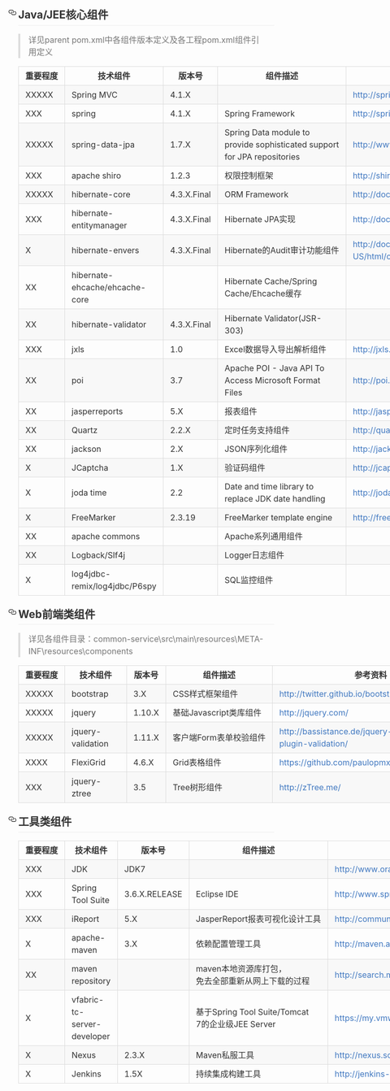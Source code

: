 <META content="text/html; charset=unicode" http-equiv=Content-Type>
<META name=GENERATOR content="MSHTML 10.00.9200.16866"></HEAD>
<BODY>

<H2 
style="BOX-SIZING: border-box; MARGIN-BOTTOM: 16px; FONT-FAMILY: -apple-system, BlinkMacSystemFont, 'Segoe UI', Roboto, Helvetica, Arial, sans-serif, 'Apple Color Emoji', 'Segoe UI Emoji', 'Segoe UI Symbol'; BORDER-BOTTOM: rgb(238,238,238) 1px solid; COLOR: rgb(51,51,51); PADDING-BOTTOM: 0.3em; MARGIN-TOP: 24px; LINE-HEIGHT: 1.25"><A 
aria-hidden=true id=user-content-javajee核心组件 class=anchor 
style="BOX-SIZING: border-box; FLOAT: left; COLOR: rgb(64,120,192); MARGIN-LEFT: -20px; TEXT-DECORATION: none; LINE-HEIGHT: 1; PADDING-RIGHT: 4px; BACKGROUND-COLOR: transparent" 
href=""><SVG 
aria-hidden=true class="octicon octicon-link" height="16" version="1.1" 
viewbox="0 0 16 16" width="16"><PATH 
d="M4 9h1v1H4c-1.5 0-3-1.69-3-3.5S2.55 3 4 3h4c1.45 0 3 1.69 3 3.5 0 1.41-.91 2.72-2 3.25V8.59c.58-.45 1-1.27 1-2.09C10 5.22 8.98 4 8 4H4c-.98 0-2 1.22-2 2.5S3 9 4 9zm9-3h-1v1h1c1 0 2 1.22 2 2.5S13.98 12 13 12H9c-.98 0-2-1.22-2-2.5 0-.83.42-1.64 1-2.09V6.25c-1.09.53-2 1.84-2 3.25C6 11.31 7.55 13 9 13h4c1.45 0 3-1.69 3-3.5S14.5 6 13 6z"></PATH></SVG></A>Java/JEE核心组件 
</H2>
<BLOCKQUOTE 
style="BOX-SIZING: border-box; FONT-SIZE: 16px; FONT-FAMILY: -apple-system, BlinkMacSystemFont, 'Segoe UI', Roboto, Helvetica, Arial, sans-serif, 'Apple Color Emoji', 'Segoe UI Emoji', 'Segoe UI Symbol'; COLOR: rgb(119,119,119); PADDING-BOTTOM: 0px; PADDING-TOP: 0px; PADDING-LEFT: 1em; MARGIN: 0px 0px 16px; BORDER-LEFT: rgb(221,221,221) 0.25em solid; LINE-HEIGHT: 24px; PADDING-RIGHT: 1em">
  <P 
  style="BOX-SIZING: border-box; MARGIN-BOTTOM: 0px; MARGIN-TOP: 0px">详见parent 
  pom.xml中各组件版本定义及各工程pom.xml组件引用定义 </P></BLOCKQUOTE>
<TABLE 
style="BOX-SIZING: border-box; OVERFLOW: auto; MARGIN-BOTTOM: 16px; FONT-SIZE: 16px; FONT-FAMILY: -apple-system, BlinkMacSystemFont, 'Segoe UI', Roboto, Helvetica, Arial, sans-serif, 'Apple Color Emoji', 'Segoe UI Emoji', 'Segoe UI Symbol'; BORDER-COLLAPSE: collapse; WORD-BREAK: keep-all; COLOR: rgb(51,51,51); BORDER-SPACING: 0px; MARGIN-TOP: 0px; DISPLAY: block; LINE-HEIGHT: 24px; WIDTH: 888px">
  <TBODY style="BOX-SIZING: border-box">
  <TR style="BOX-SIZING: border-box; BORDER-TOP: rgb(204,204,204) 1px solid">
    <TH 
    style="BOX-SIZING: border-box; BORDER-TOP: rgb(221,221,221) 1px solid; BORDER-RIGHT: rgb(221,221,221) 1px solid; BORDER-BOTTOM: rgb(221,221,221) 1px solid; PADDING-BOTTOM: 6px; PADDING-TOP: 6px; PADDING-LEFT: 13px; BORDER-LEFT: rgb(221,221,221) 1px solid; PADDING-RIGHT: 13px">重要程度 
    </TH>
    <TH 
    style="BOX-SIZING: border-box; BORDER-TOP: rgb(221,221,221) 1px solid; BORDER-RIGHT: rgb(221,221,221) 1px solid; BORDER-BOTTOM: rgb(221,221,221) 1px solid; PADDING-BOTTOM: 6px; PADDING-TOP: 6px; PADDING-LEFT: 13px; BORDER-LEFT: rgb(221,221,221) 1px solid; PADDING-RIGHT: 13px">技术组件 
    </TH>
    <TH 
    style="BOX-SIZING: border-box; BORDER-TOP: rgb(221,221,221) 1px solid; BORDER-RIGHT: rgb(221,221,221) 1px solid; BORDER-BOTTOM: rgb(221,221,221) 1px solid; PADDING-BOTTOM: 6px; PADDING-TOP: 6px; PADDING-LEFT: 13px; BORDER-LEFT: rgb(221,221,221) 1px solid; PADDING-RIGHT: 13px">版本号 
    </TH>
    <TH 
    style="BOX-SIZING: border-box; BORDER-TOP: rgb(221,221,221) 1px solid; BORDER-RIGHT: rgb(221,221,221) 1px solid; BORDER-BOTTOM: rgb(221,221,221) 1px solid; PADDING-BOTTOM: 6px; PADDING-TOP: 6px; PADDING-LEFT: 13px; BORDER-LEFT: rgb(221,221,221) 1px solid; PADDING-RIGHT: 13px">组件描述 
    </TH>
    <TH 
    style="BOX-SIZING: border-box; BORDER-TOP: rgb(221,221,221) 1px solid; BORDER-RIGHT: rgb(221,221,221) 1px solid; BORDER-BOTTOM: rgb(221,221,221) 1px solid; PADDING-BOTTOM: 6px; PADDING-TOP: 6px; PADDING-LEFT: 13px; BORDER-LEFT: rgb(221,221,221) 1px solid; PADDING-RIGHT: 13px">参考资料 
    </TH></TR>
  <TR 
  style="BOX-SIZING: border-box; BORDER-TOP: rgb(204,204,204) 1px solid; BACKGROUND-COLOR: rgb(248,248,248)">
    <TD 
    style="BOX-SIZING: border-box; BORDER-TOP: rgb(221,221,221) 1px solid; BORDER-RIGHT: rgb(221,221,221) 1px solid; BORDER-BOTTOM: rgb(221,221,221) 1px solid; PADDING-BOTTOM: 6px; PADDING-TOP: 6px; PADDING-LEFT: 13px; BORDER-LEFT: rgb(221,221,221) 1px solid; PADDING-RIGHT: 13px">XXXXX 
    </TD>
    <TD 
    style="BOX-SIZING: border-box; BORDER-TOP: rgb(221,221,221) 1px solid; BORDER-RIGHT: rgb(221,221,221) 1px solid; BORDER-BOTTOM: rgb(221,221,221) 1px solid; PADDING-BOTTOM: 6px; PADDING-TOP: 6px; PADDING-LEFT: 13px; BORDER-LEFT: rgb(221,221,221) 1px solid; PADDING-RIGHT: 13px">Spring 
      MVC </TD>
    <TD 
    style="BOX-SIZING: border-box; BORDER-TOP: rgb(221,221,221) 1px solid; BORDER-RIGHT: rgb(221,221,221) 1px solid; BORDER-BOTTOM: rgb(221,221,221) 1px solid; PADDING-BOTTOM: 6px; PADDING-TOP: 6px; PADDING-LEFT: 13px; BORDER-LEFT: rgb(221,221,221) 1px solid; PADDING-RIGHT: 13px">4.1.X 
    </TD>
    <TD 
    style="BOX-SIZING: border-box; BORDER-TOP: rgb(221,221,221) 1px solid; BORDER-RIGHT: rgb(221,221,221) 1px solid; BORDER-BOTTOM: rgb(221,221,221) 1px solid; PADDING-BOTTOM: 6px; PADDING-TOP: 6px; PADDING-LEFT: 13px; BORDER-LEFT: rgb(221,221,221) 1px solid; PADDING-RIGHT: 13px">&nbsp; 
    </TD>
    <TD 
    style="BOX-SIZING: border-box; BORDER-TOP: rgb(221,221,221) 1px solid; BORDER-RIGHT: rgb(221,221,221) 1px solid; BORDER-BOTTOM: rgb(221,221,221) 1px solid; PADDING-BOTTOM: 6px; PADDING-TOP: 6px; PADDING-LEFT: 13px; BORDER-LEFT: rgb(221,221,221) 1px solid; PADDING-RIGHT: 13px"><A 
      style="BOX-SIZING: border-box; COLOR: rgb(64,120,192); TEXT-DECORATION: none; BACKGROUND-COLOR: transparent" 
      href="http://spring.io/docs">http://spring.io/docs</A> </TD></TR>
  <TR style="BOX-SIZING: border-box; BORDER-TOP: rgb(204,204,204) 1px solid">
    <TD 
    style="BOX-SIZING: border-box; BORDER-TOP: rgb(221,221,221) 1px solid; BORDER-RIGHT: rgb(221,221,221) 1px solid; BORDER-BOTTOM: rgb(221,221,221) 1px solid; PADDING-BOTTOM: 6px; PADDING-TOP: 6px; PADDING-LEFT: 13px; BORDER-LEFT: rgb(221,221,221) 1px solid; PADDING-RIGHT: 13px">XXX 
    </TD>
    <TD 
    style="BOX-SIZING: border-box; BORDER-TOP: rgb(221,221,221) 1px solid; BORDER-RIGHT: rgb(221,221,221) 1px solid; BORDER-BOTTOM: rgb(221,221,221) 1px solid; PADDING-BOTTOM: 6px; PADDING-TOP: 6px; PADDING-LEFT: 13px; BORDER-LEFT: rgb(221,221,221) 1px solid; PADDING-RIGHT: 13px">spring 
    </TD>
    <TD 
    style="BOX-SIZING: border-box; BORDER-TOP: rgb(221,221,221) 1px solid; BORDER-RIGHT: rgb(221,221,221) 1px solid; BORDER-BOTTOM: rgb(221,221,221) 1px solid; PADDING-BOTTOM: 6px; PADDING-TOP: 6px; PADDING-LEFT: 13px; BORDER-LEFT: rgb(221,221,221) 1px solid; PADDING-RIGHT: 13px">4.1.X 
    </TD>
    <TD 
    style="BOX-SIZING: border-box; BORDER-TOP: rgb(221,221,221) 1px solid; BORDER-RIGHT: rgb(221,221,221) 1px solid; BORDER-BOTTOM: rgb(221,221,221) 1px solid; PADDING-BOTTOM: 6px; PADDING-TOP: 6px; PADDING-LEFT: 13px; BORDER-LEFT: rgb(221,221,221) 1px solid; PADDING-RIGHT: 13px">Spring 
      Framework </TD>
    <TD 
    style="BOX-SIZING: border-box; BORDER-TOP: rgb(221,221,221) 1px solid; BORDER-RIGHT: rgb(221,221,221) 1px solid; BORDER-BOTTOM: rgb(221,221,221) 1px solid; PADDING-BOTTOM: 6px; PADDING-TOP: 6px; PADDING-LEFT: 13px; BORDER-LEFT: rgb(221,221,221) 1px solid; PADDING-RIGHT: 13px"><A 
      style="BOX-SIZING: border-box; COLOR: rgb(64,120,192); TEXT-DECORATION: none; BACKGROUND-COLOR: transparent" 
      href="http://spring.io/docs">http://spring.io/docs</A> </TD></TR>
  <TR 
  style="BOX-SIZING: border-box; BORDER-TOP: rgb(204,204,204) 1px solid; BACKGROUND-COLOR: rgb(248,248,248)">
    <TD 
    style="BOX-SIZING: border-box; BORDER-TOP: rgb(221,221,221) 1px solid; BORDER-RIGHT: rgb(221,221,221) 1px solid; BORDER-BOTTOM: rgb(221,221,221) 1px solid; PADDING-BOTTOM: 6px; PADDING-TOP: 6px; PADDING-LEFT: 13px; BORDER-LEFT: rgb(221,221,221) 1px solid; PADDING-RIGHT: 13px">XXXXX 
    </TD>
    <TD 
    style="BOX-SIZING: border-box; BORDER-TOP: rgb(221,221,221) 1px solid; BORDER-RIGHT: rgb(221,221,221) 1px solid; BORDER-BOTTOM: rgb(221,221,221) 1px solid; PADDING-BOTTOM: 6px; PADDING-TOP: 6px; PADDING-LEFT: 13px; BORDER-LEFT: rgb(221,221,221) 1px solid; PADDING-RIGHT: 13px">spring-data-jpa 
    </TD>
    <TD 
    style="BOX-SIZING: border-box; BORDER-TOP: rgb(221,221,221) 1px solid; BORDER-RIGHT: rgb(221,221,221) 1px solid; BORDER-BOTTOM: rgb(221,221,221) 1px solid; PADDING-BOTTOM: 6px; PADDING-TOP: 6px; PADDING-LEFT: 13px; BORDER-LEFT: rgb(221,221,221) 1px solid; PADDING-RIGHT: 13px">1.7.X 
    </TD>
    <TD 
    style="BOX-SIZING: border-box; BORDER-TOP: rgb(221,221,221) 1px solid; BORDER-RIGHT: rgb(221,221,221) 1px solid; BORDER-BOTTOM: rgb(221,221,221) 1px solid; PADDING-BOTTOM: 6px; PADDING-TOP: 6px; PADDING-LEFT: 13px; BORDER-LEFT: rgb(221,221,221) 1px solid; PADDING-RIGHT: 13px">Spring 
      Data module to provide sophisticated support for JPA repositories </TD>
    <TD 
    style="BOX-SIZING: border-box; BORDER-TOP: rgb(221,221,221) 1px solid; BORDER-RIGHT: rgb(221,221,221) 1px solid; BORDER-BOTTOM: rgb(221,221,221) 1px solid; PADDING-BOTTOM: 6px; PADDING-TOP: 6px; PADDING-LEFT: 13px; BORDER-LEFT: rgb(221,221,221) 1px solid; PADDING-RIGHT: 13px"><A 
      style="BOX-SIZING: border-box; COLOR: rgb(64,120,192); TEXT-DECORATION: none; BACKGROUND-COLOR: transparent" 
      href="http://www.springsource.org/spring-data">http://www.springsource.org/spring-data</A> 
    </TD></TR>
  <TR style="BOX-SIZING: border-box; BORDER-TOP: rgb(204,204,204) 1px solid">
    <TD 
    style="BOX-SIZING: border-box; BORDER-TOP: rgb(221,221,221) 1px solid; BORDER-RIGHT: rgb(221,221,221) 1px solid; BORDER-BOTTOM: rgb(221,221,221) 1px solid; PADDING-BOTTOM: 6px; PADDING-TOP: 6px; PADDING-LEFT: 13px; BORDER-LEFT: rgb(221,221,221) 1px solid; PADDING-RIGHT: 13px">XXX 
    </TD>
    <TD 
    style="BOX-SIZING: border-box; BORDER-TOP: rgb(221,221,221) 1px solid; BORDER-RIGHT: rgb(221,221,221) 1px solid; BORDER-BOTTOM: rgb(221,221,221) 1px solid; PADDING-BOTTOM: 6px; PADDING-TOP: 6px; PADDING-LEFT: 13px; BORDER-LEFT: rgb(221,221,221) 1px solid; PADDING-RIGHT: 13px">apache 
      shiro </TD>
    <TD 
    style="BOX-SIZING: border-box; BORDER-TOP: rgb(221,221,221) 1px solid; BORDER-RIGHT: rgb(221,221,221) 1px solid; BORDER-BOTTOM: rgb(221,221,221) 1px solid; PADDING-BOTTOM: 6px; PADDING-TOP: 6px; PADDING-LEFT: 13px; BORDER-LEFT: rgb(221,221,221) 1px solid; PADDING-RIGHT: 13px">1.2.3 
    </TD>
    <TD 
    style="BOX-SIZING: border-box; BORDER-TOP: rgb(221,221,221) 1px solid; BORDER-RIGHT: rgb(221,221,221) 1px solid; BORDER-BOTTOM: rgb(221,221,221) 1px solid; PADDING-BOTTOM: 6px; PADDING-TOP: 6px; PADDING-LEFT: 13px; BORDER-LEFT: rgb(221,221,221) 1px solid; PADDING-RIGHT: 13px">权限控制框架 
    </TD>
    <TD 
    style="BOX-SIZING: border-box; BORDER-TOP: rgb(221,221,221) 1px solid; BORDER-RIGHT: rgb(221,221,221) 1px solid; BORDER-BOTTOM: rgb(221,221,221) 1px solid; PADDING-BOTTOM: 6px; PADDING-TOP: 6px; PADDING-LEFT: 13px; BORDER-LEFT: rgb(221,221,221) 1px solid; PADDING-RIGHT: 13px"><A 
      style="BOX-SIZING: border-box; COLOR: rgb(64,120,192); TEXT-DECORATION: none; BACKGROUND-COLOR: transparent" 
      href="http://shiro.apache.org/">http://shiro.apache.org/</A> </TD></TR>
  <TR 
  style="BOX-SIZING: border-box; BORDER-TOP: rgb(204,204,204) 1px solid; BACKGROUND-COLOR: rgb(248,248,248)">
    <TD 
    style="BOX-SIZING: border-box; BORDER-TOP: rgb(221,221,221) 1px solid; BORDER-RIGHT: rgb(221,221,221) 1px solid; BORDER-BOTTOM: rgb(221,221,221) 1px solid; PADDING-BOTTOM: 6px; PADDING-TOP: 6px; PADDING-LEFT: 13px; BORDER-LEFT: rgb(221,221,221) 1px solid; PADDING-RIGHT: 13px">XXXXX 
    </TD>
    <TD 
    style="BOX-SIZING: border-box; BORDER-TOP: rgb(221,221,221) 1px solid; BORDER-RIGHT: rgb(221,221,221) 1px solid; BORDER-BOTTOM: rgb(221,221,221) 1px solid; PADDING-BOTTOM: 6px; PADDING-TOP: 6px; PADDING-LEFT: 13px; BORDER-LEFT: rgb(221,221,221) 1px solid; PADDING-RIGHT: 13px">hibernate-core 
    </TD>
    <TD 
    style="BOX-SIZING: border-box; BORDER-TOP: rgb(221,221,221) 1px solid; BORDER-RIGHT: rgb(221,221,221) 1px solid; BORDER-BOTTOM: rgb(221,221,221) 1px solid; PADDING-BOTTOM: 6px; PADDING-TOP: 6px; PADDING-LEFT: 13px; BORDER-LEFT: rgb(221,221,221) 1px solid; PADDING-RIGHT: 13px">4.3.X.Final 
    </TD>
    <TD 
    style="BOX-SIZING: border-box; BORDER-TOP: rgb(221,221,221) 1px solid; BORDER-RIGHT: rgb(221,221,221) 1px solid; BORDER-BOTTOM: rgb(221,221,221) 1px solid; PADDING-BOTTOM: 6px; PADDING-TOP: 6px; PADDING-LEFT: 13px; BORDER-LEFT: rgb(221,221,221) 1px solid; PADDING-RIGHT: 13px">ORM 
      Framework </TD>
    <TD 
    style="BOX-SIZING: border-box; BORDER-TOP: rgb(221,221,221) 1px solid; BORDER-RIGHT: rgb(221,221,221) 1px solid; BORDER-BOTTOM: rgb(221,221,221) 1px solid; PADDING-BOTTOM: 6px; PADDING-TOP: 6px; PADDING-LEFT: 13px; BORDER-LEFT: rgb(221,221,221) 1px solid; PADDING-RIGHT: 13px"><A 
      style="BOX-SIZING: border-box; COLOR: rgb(64,120,192); TEXT-DECORATION: none; BACKGROUND-COLOR: transparent" 
      href="http://docs.jboss.org/hibernate/orm">http://docs.jboss.org/hibernate/orm</A> 
    </TD></TR>
  <TR style="BOX-SIZING: border-box; BORDER-TOP: rgb(204,204,204) 1px solid">
    <TD 
    style="BOX-SIZING: border-box; BORDER-TOP: rgb(221,221,221) 1px solid; BORDER-RIGHT: rgb(221,221,221) 1px solid; BORDER-BOTTOM: rgb(221,221,221) 1px solid; PADDING-BOTTOM: 6px; PADDING-TOP: 6px; PADDING-LEFT: 13px; BORDER-LEFT: rgb(221,221,221) 1px solid; PADDING-RIGHT: 13px">XXX 
    </TD>
    <TD 
    style="BOX-SIZING: border-box; BORDER-TOP: rgb(221,221,221) 1px solid; BORDER-RIGHT: rgb(221,221,221) 1px solid; BORDER-BOTTOM: rgb(221,221,221) 1px solid; PADDING-BOTTOM: 6px; PADDING-TOP: 6px; PADDING-LEFT: 13px; BORDER-LEFT: rgb(221,221,221) 1px solid; PADDING-RIGHT: 13px">hibernate-entitymanager 
    </TD>
    <TD 
    style="BOX-SIZING: border-box; BORDER-TOP: rgb(221,221,221) 1px solid; BORDER-RIGHT: rgb(221,221,221) 1px solid; BORDER-BOTTOM: rgb(221,221,221) 1px solid; PADDING-BOTTOM: 6px; PADDING-TOP: 6px; PADDING-LEFT: 13px; BORDER-LEFT: rgb(221,221,221) 1px solid; PADDING-RIGHT: 13px">4.3.X.Final 
    </TD>
    <TD 
    style="BOX-SIZING: border-box; BORDER-TOP: rgb(221,221,221) 1px solid; BORDER-RIGHT: rgb(221,221,221) 1px solid; BORDER-BOTTOM: rgb(221,221,221) 1px solid; PADDING-BOTTOM: 6px; PADDING-TOP: 6px; PADDING-LEFT: 13px; BORDER-LEFT: rgb(221,221,221) 1px solid; PADDING-RIGHT: 13px">Hibernate 
      JPA实现 </TD>
    <TD 
    style="BOX-SIZING: border-box; BORDER-TOP: rgb(221,221,221) 1px solid; BORDER-RIGHT: rgb(221,221,221) 1px solid; BORDER-BOTTOM: rgb(221,221,221) 1px solid; PADDING-BOTTOM: 6px; PADDING-TOP: 6px; PADDING-LEFT: 13px; BORDER-LEFT: rgb(221,221,221) 1px solid; PADDING-RIGHT: 13px"><A 
      style="BOX-SIZING: border-box; COLOR: rgb(64,120,192); TEXT-DECORATION: none; BACKGROUND-COLOR: transparent" 
      href="http://docs.jboss.org/hibernate/orm">http://docs.jboss.org/hibernate/orm</A> 
    </TD></TR>
  <TR 
  style="BOX-SIZING: border-box; BORDER-TOP: rgb(204,204,204) 1px solid; BACKGROUND-COLOR: rgb(248,248,248)">
    <TD 
    style="BOX-SIZING: border-box; BORDER-TOP: rgb(221,221,221) 1px solid; BORDER-RIGHT: rgb(221,221,221) 1px solid; BORDER-BOTTOM: rgb(221,221,221) 1px solid; PADDING-BOTTOM: 6px; PADDING-TOP: 6px; PADDING-LEFT: 13px; BORDER-LEFT: rgb(221,221,221) 1px solid; PADDING-RIGHT: 13px">X 
    </TD>
    <TD 
    style="BOX-SIZING: border-box; BORDER-TOP: rgb(221,221,221) 1px solid; BORDER-RIGHT: rgb(221,221,221) 1px solid; BORDER-BOTTOM: rgb(221,221,221) 1px solid; PADDING-BOTTOM: 6px; PADDING-TOP: 6px; PADDING-LEFT: 13px; BORDER-LEFT: rgb(221,221,221) 1px solid; PADDING-RIGHT: 13px">hibernate-envers 
    </TD>
    <TD 
    style="BOX-SIZING: border-box; BORDER-TOP: rgb(221,221,221) 1px solid; BORDER-RIGHT: rgb(221,221,221) 1px solid; BORDER-BOTTOM: rgb(221,221,221) 1px solid; PADDING-BOTTOM: 6px; PADDING-TOP: 6px; PADDING-LEFT: 13px; BORDER-LEFT: rgb(221,221,221) 1px solid; PADDING-RIGHT: 13px">4.3.X.Final 
    </TD>
    <TD 
    style="BOX-SIZING: border-box; BORDER-TOP: rgb(221,221,221) 1px solid; BORDER-RIGHT: rgb(221,221,221) 1px solid; BORDER-BOTTOM: rgb(221,221,221) 1px solid; PADDING-BOTTOM: 6px; PADDING-TOP: 6px; PADDING-LEFT: 13px; BORDER-LEFT: rgb(221,221,221) 1px solid; PADDING-RIGHT: 13px">Hibernate的Audit审计功能组件 
    </TD>
    <TD 
    style="BOX-SIZING: border-box; BORDER-TOP: rgb(221,221,221) 1px solid; BORDER-RIGHT: rgb(221,221,221) 1px solid; BORDER-BOTTOM: rgb(221,221,221) 1px solid; PADDING-BOTTOM: 6px; PADDING-TOP: 6px; PADDING-LEFT: 13px; BORDER-LEFT: rgb(221,221,221) 1px solid; PADDING-RIGHT: 13px"><A 
      style="BOX-SIZING: border-box; COLOR: rgb(64,120,192); TEXT-DECORATION: none; BACKGROUND-COLOR: transparent" 
      href="http://docs.jboss.org/hibernate/orm/4.3/devguide/en-US/html/ch15.html">http://docs.jboss.org/hibernate/orm/4.3/devguide/en-US/html/ch15.html</A> 
    </TD></TR>
  <TR style="BOX-SIZING: border-box; BORDER-TOP: rgb(204,204,204) 1px solid">
    <TD 
    style="BOX-SIZING: border-box; BORDER-TOP: rgb(221,221,221) 1px solid; BORDER-RIGHT: rgb(221,221,221) 1px solid; BORDER-BOTTOM: rgb(221,221,221) 1px solid; PADDING-BOTTOM: 6px; PADDING-TOP: 6px; PADDING-LEFT: 13px; BORDER-LEFT: rgb(221,221,221) 1px solid; PADDING-RIGHT: 13px">XX 
    </TD>
    <TD 
    style="BOX-SIZING: border-box; BORDER-TOP: rgb(221,221,221) 1px solid; BORDER-RIGHT: rgb(221,221,221) 1px solid; BORDER-BOTTOM: rgb(221,221,221) 1px solid; PADDING-BOTTOM: 6px; PADDING-TOP: 6px; PADDING-LEFT: 13px; BORDER-LEFT: rgb(221,221,221) 1px solid; PADDING-RIGHT: 13px">hibernate-ehcache/ehcache-core 
    </TD>
    <TD 
    style="BOX-SIZING: border-box; BORDER-TOP: rgb(221,221,221) 1px solid; BORDER-RIGHT: rgb(221,221,221) 1px solid; BORDER-BOTTOM: rgb(221,221,221) 1px solid; PADDING-BOTTOM: 6px; PADDING-TOP: 6px; PADDING-LEFT: 13px; BORDER-LEFT: rgb(221,221,221) 1px solid; PADDING-RIGHT: 13px">&nbsp; 
    </TD>
    <TD 
    style="BOX-SIZING: border-box; BORDER-TOP: rgb(221,221,221) 1px solid; BORDER-RIGHT: rgb(221,221,221) 1px solid; BORDER-BOTTOM: rgb(221,221,221) 1px solid; PADDING-BOTTOM: 6px; PADDING-TOP: 6px; PADDING-LEFT: 13px; BORDER-LEFT: rgb(221,221,221) 1px solid; PADDING-RIGHT: 13px">Hibernate 
      Cache/Spring Cache/Ehcache缓存 </TD>
    <TD 
    style="BOX-SIZING: border-box; BORDER-TOP: rgb(221,221,221) 1px solid; BORDER-RIGHT: rgb(221,221,221) 1px solid; BORDER-BOTTOM: rgb(221,221,221) 1px solid; PADDING-BOTTOM: 6px; PADDING-TOP: 6px; PADDING-LEFT: 13px; BORDER-LEFT: rgb(221,221,221) 1px solid; PADDING-RIGHT: 13px">&nbsp; 
    </TD></TR>
  <TR 
  style="BOX-SIZING: border-box; BORDER-TOP: rgb(204,204,204) 1px solid; BACKGROUND-COLOR: rgb(248,248,248)">
    <TD 
    style="BOX-SIZING: border-box; BORDER-TOP: rgb(221,221,221) 1px solid; BORDER-RIGHT: rgb(221,221,221) 1px solid; BORDER-BOTTOM: rgb(221,221,221) 1px solid; PADDING-BOTTOM: 6px; PADDING-TOP: 6px; PADDING-LEFT: 13px; BORDER-LEFT: rgb(221,221,221) 1px solid; PADDING-RIGHT: 13px">XX 
    </TD>
    <TD 
    style="BOX-SIZING: border-box; BORDER-TOP: rgb(221,221,221) 1px solid; BORDER-RIGHT: rgb(221,221,221) 1px solid; BORDER-BOTTOM: rgb(221,221,221) 1px solid; PADDING-BOTTOM: 6px; PADDING-TOP: 6px; PADDING-LEFT: 13px; BORDER-LEFT: rgb(221,221,221) 1px solid; PADDING-RIGHT: 13px">hibernate-validator 
    </TD>
    <TD 
    style="BOX-SIZING: border-box; BORDER-TOP: rgb(221,221,221) 1px solid; BORDER-RIGHT: rgb(221,221,221) 1px solid; BORDER-BOTTOM: rgb(221,221,221) 1px solid; PADDING-BOTTOM: 6px; PADDING-TOP: 6px; PADDING-LEFT: 13px; BORDER-LEFT: rgb(221,221,221) 1px solid; PADDING-RIGHT: 13px">4.3.X.Final 
    </TD>
    <TD 
    style="BOX-SIZING: border-box; BORDER-TOP: rgb(221,221,221) 1px solid; BORDER-RIGHT: rgb(221,221,221) 1px solid; BORDER-BOTTOM: rgb(221,221,221) 1px solid; PADDING-BOTTOM: 6px; PADDING-TOP: 6px; PADDING-LEFT: 13px; BORDER-LEFT: rgb(221,221,221) 1px solid; PADDING-RIGHT: 13px">Hibernate 
      Validator(JSR-303) </TD>
    <TD 
    style="BOX-SIZING: border-box; BORDER-TOP: rgb(221,221,221) 1px solid; BORDER-RIGHT: rgb(221,221,221) 1px solid; BORDER-BOTTOM: rgb(221,221,221) 1px solid; PADDING-BOTTOM: 6px; PADDING-TOP: 6px; PADDING-LEFT: 13px; BORDER-LEFT: rgb(221,221,221) 1px solid; PADDING-RIGHT: 13px">&nbsp; 
    </TD></TR>
  <TR style="BOX-SIZING: border-box; BORDER-TOP: rgb(204,204,204) 1px solid">
    <TD 
    style="BOX-SIZING: border-box; BORDER-TOP: rgb(221,221,221) 1px solid; BORDER-RIGHT: rgb(221,221,221) 1px solid; BORDER-BOTTOM: rgb(221,221,221) 1px solid; PADDING-BOTTOM: 6px; PADDING-TOP: 6px; PADDING-LEFT: 13px; BORDER-LEFT: rgb(221,221,221) 1px solid; PADDING-RIGHT: 13px">XXX 
    </TD>
    <TD 
    style="BOX-SIZING: border-box; BORDER-TOP: rgb(221,221,221) 1px solid; BORDER-RIGHT: rgb(221,221,221) 1px solid; BORDER-BOTTOM: rgb(221,221,221) 1px solid; PADDING-BOTTOM: 6px; PADDING-TOP: 6px; PADDING-LEFT: 13px; BORDER-LEFT: rgb(221,221,221) 1px solid; PADDING-RIGHT: 13px">jxls 
    </TD>
    <TD 
    style="BOX-SIZING: border-box; BORDER-TOP: rgb(221,221,221) 1px solid; BORDER-RIGHT: rgb(221,221,221) 1px solid; BORDER-BOTTOM: rgb(221,221,221) 1px solid; PADDING-BOTTOM: 6px; PADDING-TOP: 6px; PADDING-LEFT: 13px; BORDER-LEFT: rgb(221,221,221) 1px solid; PADDING-RIGHT: 13px">1.0 
    </TD>
    <TD 
    style="BOX-SIZING: border-box; BORDER-TOP: rgb(221,221,221) 1px solid; BORDER-RIGHT: rgb(221,221,221) 1px solid; BORDER-BOTTOM: rgb(221,221,221) 1px solid; PADDING-BOTTOM: 6px; PADDING-TOP: 6px; PADDING-LEFT: 13px; BORDER-LEFT: rgb(221,221,221) 1px solid; PADDING-RIGHT: 13px">Excel数据导入导出解析组件 
    </TD>
    <TD 
    style="BOX-SIZING: border-box; BORDER-TOP: rgb(221,221,221) 1px solid; BORDER-RIGHT: rgb(221,221,221) 1px solid; BORDER-BOTTOM: rgb(221,221,221) 1px solid; PADDING-BOTTOM: 6px; PADDING-TOP: 6px; PADDING-LEFT: 13px; BORDER-LEFT: rgb(221,221,221) 1px solid; PADDING-RIGHT: 13px"><A 
      style="BOX-SIZING: border-box; COLOR: rgb(64,120,192); TEXT-DECORATION: none; BACKGROUND-COLOR: transparent" 
      href="http://jxls.sourceforge.net/">http://jxls.sourceforge.net/</A> 
</TD></TR>
  <TR 
  style="BOX-SIZING: border-box; BORDER-TOP: rgb(204,204,204) 1px solid; BACKGROUND-COLOR: rgb(248,248,248)">
    <TD 
    style="BOX-SIZING: border-box; BORDER-TOP: rgb(221,221,221) 1px solid; BORDER-RIGHT: rgb(221,221,221) 1px solid; BORDER-BOTTOM: rgb(221,221,221) 1px solid; PADDING-BOTTOM: 6px; PADDING-TOP: 6px; PADDING-LEFT: 13px; BORDER-LEFT: rgb(221,221,221) 1px solid; PADDING-RIGHT: 13px">XX 
    </TD>
    <TD 
    style="BOX-SIZING: border-box; BORDER-TOP: rgb(221,221,221) 1px solid; BORDER-RIGHT: rgb(221,221,221) 1px solid; BORDER-BOTTOM: rgb(221,221,221) 1px solid; PADDING-BOTTOM: 6px; PADDING-TOP: 6px; PADDING-LEFT: 13px; BORDER-LEFT: rgb(221,221,221) 1px solid; PADDING-RIGHT: 13px">poi 
    </TD>
    <TD 
    style="BOX-SIZING: border-box; BORDER-TOP: rgb(221,221,221) 1px solid; BORDER-RIGHT: rgb(221,221,221) 1px solid; BORDER-BOTTOM: rgb(221,221,221) 1px solid; PADDING-BOTTOM: 6px; PADDING-TOP: 6px; PADDING-LEFT: 13px; BORDER-LEFT: rgb(221,221,221) 1px solid; PADDING-RIGHT: 13px">3.7 
    </TD>
    <TD 
    style="BOX-SIZING: border-box; BORDER-TOP: rgb(221,221,221) 1px solid; BORDER-RIGHT: rgb(221,221,221) 1px solid; BORDER-BOTTOM: rgb(221,221,221) 1px solid; PADDING-BOTTOM: 6px; PADDING-TOP: 6px; PADDING-LEFT: 13px; BORDER-LEFT: rgb(221,221,221) 1px solid; PADDING-RIGHT: 13px">Apache 
      POI - Java API To Access Microsoft Format Files </TD>
    <TD 
    style="BOX-SIZING: border-box; BORDER-TOP: rgb(221,221,221) 1px solid; BORDER-RIGHT: rgb(221,221,221) 1px solid; BORDER-BOTTOM: rgb(221,221,221) 1px solid; PADDING-BOTTOM: 6px; PADDING-TOP: 6px; PADDING-LEFT: 13px; BORDER-LEFT: rgb(221,221,221) 1px solid; PADDING-RIGHT: 13px"><A 
      style="BOX-SIZING: border-box; COLOR: rgb(64,120,192); TEXT-DECORATION: none; BACKGROUND-COLOR: transparent" 
      href="http://poi.apache.org/">http://poi.apache.org/</A> </TD></TR>
  <TR style="BOX-SIZING: border-box; BORDER-TOP: rgb(204,204,204) 1px solid">
    <TD 
    style="BOX-SIZING: border-box; BORDER-TOP: rgb(221,221,221) 1px solid; BORDER-RIGHT: rgb(221,221,221) 1px solid; BORDER-BOTTOM: rgb(221,221,221) 1px solid; PADDING-BOTTOM: 6px; PADDING-TOP: 6px; PADDING-LEFT: 13px; BORDER-LEFT: rgb(221,221,221) 1px solid; PADDING-RIGHT: 13px">XX 
    </TD>
    <TD 
    style="BOX-SIZING: border-box; BORDER-TOP: rgb(221,221,221) 1px solid; BORDER-RIGHT: rgb(221,221,221) 1px solid; BORDER-BOTTOM: rgb(221,221,221) 1px solid; PADDING-BOTTOM: 6px; PADDING-TOP: 6px; PADDING-LEFT: 13px; BORDER-LEFT: rgb(221,221,221) 1px solid; PADDING-RIGHT: 13px">jasperreports 
    </TD>
    <TD 
    style="BOX-SIZING: border-box; BORDER-TOP: rgb(221,221,221) 1px solid; BORDER-RIGHT: rgb(221,221,221) 1px solid; BORDER-BOTTOM: rgb(221,221,221) 1px solid; PADDING-BOTTOM: 6px; PADDING-TOP: 6px; PADDING-LEFT: 13px; BORDER-LEFT: rgb(221,221,221) 1px solid; PADDING-RIGHT: 13px">5.X 
    </TD>
    <TD 
    style="BOX-SIZING: border-box; BORDER-TOP: rgb(221,221,221) 1px solid; BORDER-RIGHT: rgb(221,221,221) 1px solid; BORDER-BOTTOM: rgb(221,221,221) 1px solid; PADDING-BOTTOM: 6px; PADDING-TOP: 6px; PADDING-LEFT: 13px; BORDER-LEFT: rgb(221,221,221) 1px solid; PADDING-RIGHT: 13px">报表组件 
    </TD>
    <TD 
    style="BOX-SIZING: border-box; BORDER-TOP: rgb(221,221,221) 1px solid; BORDER-RIGHT: rgb(221,221,221) 1px solid; BORDER-BOTTOM: rgb(221,221,221) 1px solid; PADDING-BOTTOM: 6px; PADDING-TOP: 6px; PADDING-LEFT: 13px; BORDER-LEFT: rgb(221,221,221) 1px solid; PADDING-RIGHT: 13px"><A 
      style="BOX-SIZING: border-box; COLOR: rgb(64,120,192); TEXT-DECORATION: none; BACKGROUND-COLOR: transparent" 
      href="http://jasperreports.sourceforge.net/">http://jasperreports.sourceforge.net</A> 
    </TD></TR>
  <TR 
  style="BOX-SIZING: border-box; BORDER-TOP: rgb(204,204,204) 1px solid; BACKGROUND-COLOR: rgb(248,248,248)">
    <TD 
    style="BOX-SIZING: border-box; BORDER-TOP: rgb(221,221,221) 1px solid; BORDER-RIGHT: rgb(221,221,221) 1px solid; BORDER-BOTTOM: rgb(221,221,221) 1px solid; PADDING-BOTTOM: 6px; PADDING-TOP: 6px; PADDING-LEFT: 13px; BORDER-LEFT: rgb(221,221,221) 1px solid; PADDING-RIGHT: 13px">XX 
    </TD>
    <TD 
    style="BOX-SIZING: border-box; BORDER-TOP: rgb(221,221,221) 1px solid; BORDER-RIGHT: rgb(221,221,221) 1px solid; BORDER-BOTTOM: rgb(221,221,221) 1px solid; PADDING-BOTTOM: 6px; PADDING-TOP: 6px; PADDING-LEFT: 13px; BORDER-LEFT: rgb(221,221,221) 1px solid; PADDING-RIGHT: 13px">Quartz 
    </TD>
    <TD 
    style="BOX-SIZING: border-box; BORDER-TOP: rgb(221,221,221) 1px solid; BORDER-RIGHT: rgb(221,221,221) 1px solid; BORDER-BOTTOM: rgb(221,221,221) 1px solid; PADDING-BOTTOM: 6px; PADDING-TOP: 6px; PADDING-LEFT: 13px; BORDER-LEFT: rgb(221,221,221) 1px solid; PADDING-RIGHT: 13px">2.2.X 
    </TD>
    <TD 
    style="BOX-SIZING: border-box; BORDER-TOP: rgb(221,221,221) 1px solid; BORDER-RIGHT: rgb(221,221,221) 1px solid; BORDER-BOTTOM: rgb(221,221,221) 1px solid; PADDING-BOTTOM: 6px; PADDING-TOP: 6px; PADDING-LEFT: 13px; BORDER-LEFT: rgb(221,221,221) 1px solid; PADDING-RIGHT: 13px">定时任务支持组件 
    </TD>
    <TD 
    style="BOX-SIZING: border-box; BORDER-TOP: rgb(221,221,221) 1px solid; BORDER-RIGHT: rgb(221,221,221) 1px solid; BORDER-BOTTOM: rgb(221,221,221) 1px solid; PADDING-BOTTOM: 6px; PADDING-TOP: 6px; PADDING-LEFT: 13px; BORDER-LEFT: rgb(221,221,221) 1px solid; PADDING-RIGHT: 13px"><A 
      style="BOX-SIZING: border-box; COLOR: rgb(64,120,192); TEXT-DECORATION: none; BACKGROUND-COLOR: transparent" 
      href="http://quartz-scheduler.org/">http://quartz-scheduler.org/</A> 
</TD></TR>
  <TR style="BOX-SIZING: border-box; BORDER-TOP: rgb(204,204,204) 1px solid">
    <TD 
    style="BOX-SIZING: border-box; BORDER-TOP: rgb(221,221,221) 1px solid; BORDER-RIGHT: rgb(221,221,221) 1px solid; BORDER-BOTTOM: rgb(221,221,221) 1px solid; PADDING-BOTTOM: 6px; PADDING-TOP: 6px; PADDING-LEFT: 13px; BORDER-LEFT: rgb(221,221,221) 1px solid; PADDING-RIGHT: 13px">XX 
    </TD>
    <TD 
    style="BOX-SIZING: border-box; BORDER-TOP: rgb(221,221,221) 1px solid; BORDER-RIGHT: rgb(221,221,221) 1px solid; BORDER-BOTTOM: rgb(221,221,221) 1px solid; PADDING-BOTTOM: 6px; PADDING-TOP: 6px; PADDING-LEFT: 13px; BORDER-LEFT: rgb(221,221,221) 1px solid; PADDING-RIGHT: 13px">jackson 
    </TD>
    <TD 
    style="BOX-SIZING: border-box; BORDER-TOP: rgb(221,221,221) 1px solid; BORDER-RIGHT: rgb(221,221,221) 1px solid; BORDER-BOTTOM: rgb(221,221,221) 1px solid; PADDING-BOTTOM: 6px; PADDING-TOP: 6px; PADDING-LEFT: 13px; BORDER-LEFT: rgb(221,221,221) 1px solid; PADDING-RIGHT: 13px">2.X 
    </TD>
    <TD 
    style="BOX-SIZING: border-box; BORDER-TOP: rgb(221,221,221) 1px solid; BORDER-RIGHT: rgb(221,221,221) 1px solid; BORDER-BOTTOM: rgb(221,221,221) 1px solid; PADDING-BOTTOM: 6px; PADDING-TOP: 6px; PADDING-LEFT: 13px; BORDER-LEFT: rgb(221,221,221) 1px solid; PADDING-RIGHT: 13px">JSON序列化组件 
    </TD>
    <TD 
    style="BOX-SIZING: border-box; BORDER-TOP: rgb(221,221,221) 1px solid; BORDER-RIGHT: rgb(221,221,221) 1px solid; BORDER-BOTTOM: rgb(221,221,221) 1px solid; PADDING-BOTTOM: 6px; PADDING-TOP: 6px; PADDING-LEFT: 13px; BORDER-LEFT: rgb(221,221,221) 1px solid; PADDING-RIGHT: 13px"><A 
      style="BOX-SIZING: border-box; COLOR: rgb(64,120,192); TEXT-DECORATION: none; BACKGROUND-COLOR: transparent" 
      href="http://jackson.codehaus.org/">http://jackson.codehaus.org/</A> 
</TD></TR>
  <TR 
  style="BOX-SIZING: border-box; BORDER-TOP: rgb(204,204,204) 1px solid; BACKGROUND-COLOR: rgb(248,248,248)">
    <TD 
    style="BOX-SIZING: border-box; BORDER-TOP: rgb(221,221,221) 1px solid; BORDER-RIGHT: rgb(221,221,221) 1px solid; BORDER-BOTTOM: rgb(221,221,221) 1px solid; PADDING-BOTTOM: 6px; PADDING-TOP: 6px; PADDING-LEFT: 13px; BORDER-LEFT: rgb(221,221,221) 1px solid; PADDING-RIGHT: 13px">X 
    </TD>
    <TD 
    style="BOX-SIZING: border-box; BORDER-TOP: rgb(221,221,221) 1px solid; BORDER-RIGHT: rgb(221,221,221) 1px solid; BORDER-BOTTOM: rgb(221,221,221) 1px solid; PADDING-BOTTOM: 6px; PADDING-TOP: 6px; PADDING-LEFT: 13px; BORDER-LEFT: rgb(221,221,221) 1px solid; PADDING-RIGHT: 13px">JCaptcha 
    </TD>
    <TD 
    style="BOX-SIZING: border-box; BORDER-TOP: rgb(221,221,221) 1px solid; BORDER-RIGHT: rgb(221,221,221) 1px solid; BORDER-BOTTOM: rgb(221,221,221) 1px solid; PADDING-BOTTOM: 6px; PADDING-TOP: 6px; PADDING-LEFT: 13px; BORDER-LEFT: rgb(221,221,221) 1px solid; PADDING-RIGHT: 13px">1.X 
    </TD>
    <TD 
    style="BOX-SIZING: border-box; BORDER-TOP: rgb(221,221,221) 1px solid; BORDER-RIGHT: rgb(221,221,221) 1px solid; BORDER-BOTTOM: rgb(221,221,221) 1px solid; PADDING-BOTTOM: 6px; PADDING-TOP: 6px; PADDING-LEFT: 13px; BORDER-LEFT: rgb(221,221,221) 1px solid; PADDING-RIGHT: 13px">验证码组件 
    </TD>
    <TD 
    style="BOX-SIZING: border-box; BORDER-TOP: rgb(221,221,221) 1px solid; BORDER-RIGHT: rgb(221,221,221) 1px solid; BORDER-BOTTOM: rgb(221,221,221) 1px solid; PADDING-BOTTOM: 6px; PADDING-TOP: 6px; PADDING-LEFT: 13px; BORDER-LEFT: rgb(221,221,221) 1px solid; PADDING-RIGHT: 13px"><A 
      style="BOX-SIZING: border-box; COLOR: rgb(64,120,192); TEXT-DECORATION: none; BACKGROUND-COLOR: transparent" 
      href="http://jcaptcha.sourceforge.net/">http://jcaptcha.sourceforge.net/</A> 
    </TD></TR>
  <TR style="BOX-SIZING: border-box; BORDER-TOP: rgb(204,204,204) 1px solid">
    <TD 
    style="BOX-SIZING: border-box; BORDER-TOP: rgb(221,221,221) 1px solid; BORDER-RIGHT: rgb(221,221,221) 1px solid; BORDER-BOTTOM: rgb(221,221,221) 1px solid; PADDING-BOTTOM: 6px; PADDING-TOP: 6px; PADDING-LEFT: 13px; BORDER-LEFT: rgb(221,221,221) 1px solid; PADDING-RIGHT: 13px">X 
    </TD>
    <TD 
    style="BOX-SIZING: border-box; BORDER-TOP: rgb(221,221,221) 1px solid; BORDER-RIGHT: rgb(221,221,221) 1px solid; BORDER-BOTTOM: rgb(221,221,221) 1px solid; PADDING-BOTTOM: 6px; PADDING-TOP: 6px; PADDING-LEFT: 13px; BORDER-LEFT: rgb(221,221,221) 1px solid; PADDING-RIGHT: 13px">joda 
      time </TD>
    <TD 
    style="BOX-SIZING: border-box; BORDER-TOP: rgb(221,221,221) 1px solid; BORDER-RIGHT: rgb(221,221,221) 1px solid; BORDER-BOTTOM: rgb(221,221,221) 1px solid; PADDING-BOTTOM: 6px; PADDING-TOP: 6px; PADDING-LEFT: 13px; BORDER-LEFT: rgb(221,221,221) 1px solid; PADDING-RIGHT: 13px">2.2 
    </TD>
    <TD 
    style="BOX-SIZING: border-box; BORDER-TOP: rgb(221,221,221) 1px solid; BORDER-RIGHT: rgb(221,221,221) 1px solid; BORDER-BOTTOM: rgb(221,221,221) 1px solid; PADDING-BOTTOM: 6px; PADDING-TOP: 6px; PADDING-LEFT: 13px; BORDER-LEFT: rgb(221,221,221) 1px solid; PADDING-RIGHT: 13px">Date 
      and time library to replace JDK date handling </TD>
    <TD 
    style="BOX-SIZING: border-box; BORDER-TOP: rgb(221,221,221) 1px solid; BORDER-RIGHT: rgb(221,221,221) 1px solid; BORDER-BOTTOM: rgb(221,221,221) 1px solid; PADDING-BOTTOM: 6px; PADDING-TOP: 6px; PADDING-LEFT: 13px; BORDER-LEFT: rgb(221,221,221) 1px solid; PADDING-RIGHT: 13px"><A 
      style="BOX-SIZING: border-box; COLOR: rgb(64,120,192); TEXT-DECORATION: none; BACKGROUND-COLOR: transparent" 
      href="http://joda-time.sourceforge.net/">http://joda-time.sourceforge.net</A> 
    </TD></TR>
  <TR 
  style="BOX-SIZING: border-box; BORDER-TOP: rgb(204,204,204) 1px solid; BACKGROUND-COLOR: rgb(248,248,248)">
    <TD 
    style="BOX-SIZING: border-box; BORDER-TOP: rgb(221,221,221) 1px solid; BORDER-RIGHT: rgb(221,221,221) 1px solid; BORDER-BOTTOM: rgb(221,221,221) 1px solid; PADDING-BOTTOM: 6px; PADDING-TOP: 6px; PADDING-LEFT: 13px; BORDER-LEFT: rgb(221,221,221) 1px solid; PADDING-RIGHT: 13px">X 
    </TD>
    <TD 
    style="BOX-SIZING: border-box; BORDER-TOP: rgb(221,221,221) 1px solid; BORDER-RIGHT: rgb(221,221,221) 1px solid; BORDER-BOTTOM: rgb(221,221,221) 1px solid; PADDING-BOTTOM: 6px; PADDING-TOP: 6px; PADDING-LEFT: 13px; BORDER-LEFT: rgb(221,221,221) 1px solid; PADDING-RIGHT: 13px">FreeMarker 
    </TD>
    <TD 
    style="BOX-SIZING: border-box; BORDER-TOP: rgb(221,221,221) 1px solid; BORDER-RIGHT: rgb(221,221,221) 1px solid; BORDER-BOTTOM: rgb(221,221,221) 1px solid; PADDING-BOTTOM: 6px; PADDING-TOP: 6px; PADDING-LEFT: 13px; BORDER-LEFT: rgb(221,221,221) 1px solid; PADDING-RIGHT: 13px">2.3.19 
    </TD>
    <TD 
    style="BOX-SIZING: border-box; BORDER-TOP: rgb(221,221,221) 1px solid; BORDER-RIGHT: rgb(221,221,221) 1px solid; BORDER-BOTTOM: rgb(221,221,221) 1px solid; PADDING-BOTTOM: 6px; PADDING-TOP: 6px; PADDING-LEFT: 13px; BORDER-LEFT: rgb(221,221,221) 1px solid; PADDING-RIGHT: 13px">FreeMarker 
      template engine </TD>
    <TD 
    style="BOX-SIZING: border-box; BORDER-TOP: rgb(221,221,221) 1px solid; BORDER-RIGHT: rgb(221,221,221) 1px solid; BORDER-BOTTOM: rgb(221,221,221) 1px solid; PADDING-BOTTOM: 6px; PADDING-TOP: 6px; PADDING-LEFT: 13px; BORDER-LEFT: rgb(221,221,221) 1px solid; PADDING-RIGHT: 13px"><A 
      style="BOX-SIZING: border-box; COLOR: rgb(64,120,192); TEXT-DECORATION: none; BACKGROUND-COLOR: transparent" 
      href="http://freemarker.org/">http://freemarker.org</A> </TD></TR>
  <TR style="BOX-SIZING: border-box; BORDER-TOP: rgb(204,204,204) 1px solid">
    <TD 
    style="BOX-SIZING: border-box; BORDER-TOP: rgb(221,221,221) 1px solid; BORDER-RIGHT: rgb(221,221,221) 1px solid; BORDER-BOTTOM: rgb(221,221,221) 1px solid; PADDING-BOTTOM: 6px; PADDING-TOP: 6px; PADDING-LEFT: 13px; BORDER-LEFT: rgb(221,221,221) 1px solid; PADDING-RIGHT: 13px">XX 
    </TD>
    <TD 
    style="BOX-SIZING: border-box; BORDER-TOP: rgb(221,221,221) 1px solid; BORDER-RIGHT: rgb(221,221,221) 1px solid; BORDER-BOTTOM: rgb(221,221,221) 1px solid; PADDING-BOTTOM: 6px; PADDING-TOP: 6px; PADDING-LEFT: 13px; BORDER-LEFT: rgb(221,221,221) 1px solid; PADDING-RIGHT: 13px">apache 
      commons </TD>
    <TD 
    style="BOX-SIZING: border-box; BORDER-TOP: rgb(221,221,221) 1px solid; BORDER-RIGHT: rgb(221,221,221) 1px solid; BORDER-BOTTOM: rgb(221,221,221) 1px solid; PADDING-BOTTOM: 6px; PADDING-TOP: 6px; PADDING-LEFT: 13px; BORDER-LEFT: rgb(221,221,221) 1px solid; PADDING-RIGHT: 13px">&nbsp; 
    </TD>
    <TD 
    style="BOX-SIZING: border-box; BORDER-TOP: rgb(221,221,221) 1px solid; BORDER-RIGHT: rgb(221,221,221) 1px solid; BORDER-BOTTOM: rgb(221,221,221) 1px solid; PADDING-BOTTOM: 6px; PADDING-TOP: 6px; PADDING-LEFT: 13px; BORDER-LEFT: rgb(221,221,221) 1px solid; PADDING-RIGHT: 13px">Apache系列通用组件 
    </TD>
    <TD 
    style="BOX-SIZING: border-box; BORDER-TOP: rgb(221,221,221) 1px solid; BORDER-RIGHT: rgb(221,221,221) 1px solid; BORDER-BOTTOM: rgb(221,221,221) 1px solid; PADDING-BOTTOM: 6px; PADDING-TOP: 6px; PADDING-LEFT: 13px; BORDER-LEFT: rgb(221,221,221) 1px solid; PADDING-RIGHT: 13px">&nbsp; 
    </TD></TR>
  <TR 
  style="BOX-SIZING: border-box; BORDER-TOP: rgb(204,204,204) 1px solid; BACKGROUND-COLOR: rgb(248,248,248)">
    <TD 
    style="BOX-SIZING: border-box; BORDER-TOP: rgb(221,221,221) 1px solid; BORDER-RIGHT: rgb(221,221,221) 1px solid; BORDER-BOTTOM: rgb(221,221,221) 1px solid; PADDING-BOTTOM: 6px; PADDING-TOP: 6px; PADDING-LEFT: 13px; BORDER-LEFT: rgb(221,221,221) 1px solid; PADDING-RIGHT: 13px">XX 
    </TD>
    <TD 
    style="BOX-SIZING: border-box; BORDER-TOP: rgb(221,221,221) 1px solid; BORDER-RIGHT: rgb(221,221,221) 1px solid; BORDER-BOTTOM: rgb(221,221,221) 1px solid; PADDING-BOTTOM: 6px; PADDING-TOP: 6px; PADDING-LEFT: 13px; BORDER-LEFT: rgb(221,221,221) 1px solid; PADDING-RIGHT: 13px">Logback/Slf4j 
    </TD>
    <TD 
    style="BOX-SIZING: border-box; BORDER-TOP: rgb(221,221,221) 1px solid; BORDER-RIGHT: rgb(221,221,221) 1px solid; BORDER-BOTTOM: rgb(221,221,221) 1px solid; PADDING-BOTTOM: 6px; PADDING-TOP: 6px; PADDING-LEFT: 13px; BORDER-LEFT: rgb(221,221,221) 1px solid; PADDING-RIGHT: 13px">&nbsp; 
    </TD>
    <TD 
    style="BOX-SIZING: border-box; BORDER-TOP: rgb(221,221,221) 1px solid; BORDER-RIGHT: rgb(221,221,221) 1px solid; BORDER-BOTTOM: rgb(221,221,221) 1px solid; PADDING-BOTTOM: 6px; PADDING-TOP: 6px; PADDING-LEFT: 13px; BORDER-LEFT: rgb(221,221,221) 1px solid; PADDING-RIGHT: 13px">Logger日志组件 
    </TD>
    <TD 
    style="BOX-SIZING: border-box; BORDER-TOP: rgb(221,221,221) 1px solid; BORDER-RIGHT: rgb(221,221,221) 1px solid; BORDER-BOTTOM: rgb(221,221,221) 1px solid; PADDING-BOTTOM: 6px; PADDING-TOP: 6px; PADDING-LEFT: 13px; BORDER-LEFT: rgb(221,221,221) 1px solid; PADDING-RIGHT: 13px">&nbsp; 
    </TD></TR>
  <TR style="BOX-SIZING: border-box; BORDER-TOP: rgb(204,204,204) 1px solid">
    <TD 
    style="BOX-SIZING: border-box; BORDER-TOP: rgb(221,221,221) 1px solid; BORDER-RIGHT: rgb(221,221,221) 1px solid; BORDER-BOTTOM: rgb(221,221,221) 1px solid; PADDING-BOTTOM: 6px; PADDING-TOP: 6px; PADDING-LEFT: 13px; BORDER-LEFT: rgb(221,221,221) 1px solid; PADDING-RIGHT: 13px">X 
    </TD>
    <TD 
    style="BOX-SIZING: border-box; BORDER-TOP: rgb(221,221,221) 1px solid; BORDER-RIGHT: rgb(221,221,221) 1px solid; BORDER-BOTTOM: rgb(221,221,221) 1px solid; PADDING-BOTTOM: 6px; PADDING-TOP: 6px; PADDING-LEFT: 13px; BORDER-LEFT: rgb(221,221,221) 1px solid; PADDING-RIGHT: 13px">log4jdbc-remix/log4jdbc/P6spy 
    </TD>
    <TD 
    style="BOX-SIZING: border-box; BORDER-TOP: rgb(221,221,221) 1px solid; BORDER-RIGHT: rgb(221,221,221) 1px solid; BORDER-BOTTOM: rgb(221,221,221) 1px solid; PADDING-BOTTOM: 6px; PADDING-TOP: 6px; PADDING-LEFT: 13px; BORDER-LEFT: rgb(221,221,221) 1px solid; PADDING-RIGHT: 13px">&nbsp; 
    </TD>
    <TD 
    style="BOX-SIZING: border-box; BORDER-TOP: rgb(221,221,221) 1px solid; BORDER-RIGHT: rgb(221,221,221) 1px solid; BORDER-BOTTOM: rgb(221,221,221) 1px solid; PADDING-BOTTOM: 6px; PADDING-TOP: 6px; PADDING-LEFT: 13px; BORDER-LEFT: rgb(221,221,221) 1px solid; PADDING-RIGHT: 13px">SQL监控组件 
    </TD>
    <TD 
    style="BOX-SIZING: border-box; BORDER-TOP: rgb(221,221,221) 1px solid; BORDER-RIGHT: rgb(221,221,221) 1px solid; BORDER-BOTTOM: rgb(221,221,221) 1px solid; PADDING-BOTTOM: 6px; PADDING-TOP: 6px; PADDING-LEFT: 13px; BORDER-LEFT: rgb(221,221,221) 1px solid; PADDING-RIGHT: 13px">&nbsp; 
    </TD></TR></TBODY></TABLE>
<H2 
style="BOX-SIZING: border-box; MARGIN-BOTTOM: 16px; FONT-FAMILY: -apple-system, BlinkMacSystemFont, 'Segoe UI', Roboto, Helvetica, Arial, sans-serif, 'Apple Color Emoji', 'Segoe UI Emoji', 'Segoe UI Symbol'; BORDER-BOTTOM: rgb(238,238,238) 1px solid; COLOR: rgb(51,51,51); PADDING-BOTTOM: 0.3em; MARGIN-TOP: 24px; LINE-HEIGHT: 1.25"><A 
aria-hidden=true id=user-content-web前端类组件 class=anchor 
style="BOX-SIZING: border-box; FLOAT: left; COLOR: rgb(64,120,192); MARGIN-LEFT: -20px; TEXT-DECORATION: none; LINE-HEIGHT: 1; PADDING-RIGHT: 4px; BACKGROUND-COLOR: transparent" 
href=""><SVG 
aria-hidden=true class="octicon octicon-link" height="16" version="1.1" 
viewbox="0 0 16 16" width="16"><PATH 
d="M4 9h1v1H4c-1.5 0-3-1.69-3-3.5S2.55 3 4 3h4c1.45 0 3 1.69 3 3.5 0 1.41-.91 2.72-2 3.25V8.59c.58-.45 1-1.27 1-2.09C10 5.22 8.98 4 8 4H4c-.98 0-2 1.22-2 2.5S3 9 4 9zm9-3h-1v1h1c1 0 2 1.22 2 2.5S13.98 12 13 12H9c-.98 0-2-1.22-2-2.5 0-.83.42-1.64 1-2.09V6.25c-1.09.53-2 1.84-2 3.25C6 11.31 7.55 13 9 13h4c1.45 0 3-1.69 3-3.5S14.5 6 13 6z"></PATH></SVG></A>Web前端类组件 
</H2>
<BLOCKQUOTE 
style="BOX-SIZING: border-box; FONT-SIZE: 16px; FONT-FAMILY: -apple-system, BlinkMacSystemFont, 'Segoe UI', Roboto, Helvetica, Arial, sans-serif, 'Apple Color Emoji', 'Segoe UI Emoji', 'Segoe UI Symbol'; COLOR: rgb(119,119,119); PADDING-BOTTOM: 0px; PADDING-TOP: 0px; PADDING-LEFT: 1em; MARGIN: 0px 0px 16px; BORDER-LEFT: rgb(221,221,221) 0.25em solid; LINE-HEIGHT: 24px; PADDING-RIGHT: 1em">
  <P 
  style="BOX-SIZING: border-box; MARGIN-BOTTOM: 0px; MARGIN-TOP: 0px">详见各组件目录：common-service\src\main\resources\META-INF\resources\components 
  </P></BLOCKQUOTE>
<TABLE 
style="BOX-SIZING: border-box; OVERFLOW: auto; MARGIN-BOTTOM: 16px; FONT-SIZE: 16px; FONT-FAMILY: -apple-system, BlinkMacSystemFont, 'Segoe UI', Roboto, Helvetica, Arial, sans-serif, 'Apple Color Emoji', 'Segoe UI Emoji', 'Segoe UI Symbol'; BORDER-COLLAPSE: collapse; WORD-BREAK: keep-all; COLOR: rgb(51,51,51); BORDER-SPACING: 0px; MARGIN-TOP: 0px; DISPLAY: block; LINE-HEIGHT: 24px; WIDTH: 888px">
  <TBODY style="BOX-SIZING: border-box">
  <TR style="BOX-SIZING: border-box; BORDER-TOP: rgb(204,204,204) 1px solid">
    <TH 
    style="BOX-SIZING: border-box; BORDER-TOP: rgb(221,221,221) 1px solid; BORDER-RIGHT: rgb(221,221,221) 1px solid; BORDER-BOTTOM: rgb(221,221,221) 1px solid; PADDING-BOTTOM: 6px; PADDING-TOP: 6px; PADDING-LEFT: 13px; BORDER-LEFT: rgb(221,221,221) 1px solid; PADDING-RIGHT: 13px">重要程度 
    </TH>
    <TH 
    style="BOX-SIZING: border-box; BORDER-TOP: rgb(221,221,221) 1px solid; BORDER-RIGHT: rgb(221,221,221) 1px solid; BORDER-BOTTOM: rgb(221,221,221) 1px solid; PADDING-BOTTOM: 6px; PADDING-TOP: 6px; PADDING-LEFT: 13px; BORDER-LEFT: rgb(221,221,221) 1px solid; PADDING-RIGHT: 13px">技术组件 
    </TH>
    <TH 
    style="BOX-SIZING: border-box; BORDER-TOP: rgb(221,221,221) 1px solid; BORDER-RIGHT: rgb(221,221,221) 1px solid; BORDER-BOTTOM: rgb(221,221,221) 1px solid; PADDING-BOTTOM: 6px; PADDING-TOP: 6px; PADDING-LEFT: 13px; BORDER-LEFT: rgb(221,221,221) 1px solid; PADDING-RIGHT: 13px">版本号 
    </TH>
    <TH 
    style="BOX-SIZING: border-box; BORDER-TOP: rgb(221,221,221) 1px solid; BORDER-RIGHT: rgb(221,221,221) 1px solid; BORDER-BOTTOM: rgb(221,221,221) 1px solid; PADDING-BOTTOM: 6px; PADDING-TOP: 6px; PADDING-LEFT: 13px; BORDER-LEFT: rgb(221,221,221) 1px solid; PADDING-RIGHT: 13px">组件描述 
    </TH>
    <TH 
    style="BOX-SIZING: border-box; BORDER-TOP: rgb(221,221,221) 1px solid; BORDER-RIGHT: rgb(221,221,221) 1px solid; BORDER-BOTTOM: rgb(221,221,221) 1px solid; PADDING-BOTTOM: 6px; PADDING-TOP: 6px; PADDING-LEFT: 13px; BORDER-LEFT: rgb(221,221,221) 1px solid; PADDING-RIGHT: 13px">参考资料 
    </TH></TR>
  <TR 
  style="BOX-SIZING: border-box; BORDER-TOP: rgb(204,204,204) 1px solid; BACKGROUND-COLOR: rgb(248,248,248)">
    <TD 
    style="BOX-SIZING: border-box; BORDER-TOP: rgb(221,221,221) 1px solid; BORDER-RIGHT: rgb(221,221,221) 1px solid; BORDER-BOTTOM: rgb(221,221,221) 1px solid; PADDING-BOTTOM: 6px; PADDING-TOP: 6px; PADDING-LEFT: 13px; BORDER-LEFT: rgb(221,221,221) 1px solid; PADDING-RIGHT: 13px">XXXXX 
    </TD>
    <TD 
    style="BOX-SIZING: border-box; BORDER-TOP: rgb(221,221,221) 1px solid; BORDER-RIGHT: rgb(221,221,221) 1px solid; BORDER-BOTTOM: rgb(221,221,221) 1px solid; PADDING-BOTTOM: 6px; PADDING-TOP: 6px; PADDING-LEFT: 13px; BORDER-LEFT: rgb(221,221,221) 1px solid; PADDING-RIGHT: 13px">bootstrap 
    </TD>
    <TD 
    style="BOX-SIZING: border-box; BORDER-TOP: rgb(221,221,221) 1px solid; BORDER-RIGHT: rgb(221,221,221) 1px solid; BORDER-BOTTOM: rgb(221,221,221) 1px solid; PADDING-BOTTOM: 6px; PADDING-TOP: 6px; PADDING-LEFT: 13px; BORDER-LEFT: rgb(221,221,221) 1px solid; PADDING-RIGHT: 13px">3.X 
    </TD>
    <TD 
    style="BOX-SIZING: border-box; BORDER-TOP: rgb(221,221,221) 1px solid; BORDER-RIGHT: rgb(221,221,221) 1px solid; BORDER-BOTTOM: rgb(221,221,221) 1px solid; PADDING-BOTTOM: 6px; PADDING-TOP: 6px; PADDING-LEFT: 13px; BORDER-LEFT: rgb(221,221,221) 1px solid; PADDING-RIGHT: 13px">CSS样式框架组件 
    </TD>
    <TD 
    style="BOX-SIZING: border-box; BORDER-TOP: rgb(221,221,221) 1px solid; BORDER-RIGHT: rgb(221,221,221) 1px solid; BORDER-BOTTOM: rgb(221,221,221) 1px solid; PADDING-BOTTOM: 6px; PADDING-TOP: 6px; PADDING-LEFT: 13px; BORDER-LEFT: rgb(221,221,221) 1px solid; PADDING-RIGHT: 13px"><A 
      style="BOX-SIZING: border-box; COLOR: rgb(64,120,192); TEXT-DECORATION: none; BACKGROUND-COLOR: transparent" 
      href="http://twitter.github.io/bootstrap/">http://twitter.github.io/bootstrap/</A> 
    </TD></TR>
  <TR style="BOX-SIZING: border-box; BORDER-TOP: rgb(204,204,204) 1px solid">
    <TD 
    style="BOX-SIZING: border-box; BORDER-TOP: rgb(221,221,221) 1px solid; BORDER-RIGHT: rgb(221,221,221) 1px solid; BORDER-BOTTOM: rgb(221,221,221) 1px solid; PADDING-BOTTOM: 6px; PADDING-TOP: 6px; PADDING-LEFT: 13px; BORDER-LEFT: rgb(221,221,221) 1px solid; PADDING-RIGHT: 13px">XXXXX 
    </TD>
    <TD 
    style="BOX-SIZING: border-box; BORDER-TOP: rgb(221,221,221) 1px solid; BORDER-RIGHT: rgb(221,221,221) 1px solid; BORDER-BOTTOM: rgb(221,221,221) 1px solid; PADDING-BOTTOM: 6px; PADDING-TOP: 6px; PADDING-LEFT: 13px; BORDER-LEFT: rgb(221,221,221) 1px solid; PADDING-RIGHT: 13px">jquery 
    </TD>
    <TD 
    style="BOX-SIZING: border-box; BORDER-TOP: rgb(221,221,221) 1px solid; BORDER-RIGHT: rgb(221,221,221) 1px solid; BORDER-BOTTOM: rgb(221,221,221) 1px solid; PADDING-BOTTOM: 6px; PADDING-TOP: 6px; PADDING-LEFT: 13px; BORDER-LEFT: rgb(221,221,221) 1px solid; PADDING-RIGHT: 13px">1.10.X 
    </TD>
    <TD 
    style="BOX-SIZING: border-box; BORDER-TOP: rgb(221,221,221) 1px solid; BORDER-RIGHT: rgb(221,221,221) 1px solid; BORDER-BOTTOM: rgb(221,221,221) 1px solid; PADDING-BOTTOM: 6px; PADDING-TOP: 6px; PADDING-LEFT: 13px; BORDER-LEFT: rgb(221,221,221) 1px solid; PADDING-RIGHT: 13px">基础Javascript类库组件 
    </TD>
    <TD 
    style="BOX-SIZING: border-box; BORDER-TOP: rgb(221,221,221) 1px solid; BORDER-RIGHT: rgb(221,221,221) 1px solid; BORDER-BOTTOM: rgb(221,221,221) 1px solid; PADDING-BOTTOM: 6px; PADDING-TOP: 6px; PADDING-LEFT: 13px; BORDER-LEFT: rgb(221,221,221) 1px solid; PADDING-RIGHT: 13px"><A 
      style="BOX-SIZING: border-box; COLOR: rgb(64,120,192); TEXT-DECORATION: none; BACKGROUND-COLOR: transparent" 
      href="http://jquery.com/">http://jquery.com/</A> </TD></TR>
  <TR 
  style="BOX-SIZING: border-box; BORDER-TOP: rgb(204,204,204) 1px solid; BACKGROUND-COLOR: rgb(248,248,248)">
    <TD 
    style="BOX-SIZING: border-box; BORDER-TOP: rgb(221,221,221) 1px solid; BORDER-RIGHT: rgb(221,221,221) 1px solid; BORDER-BOTTOM: rgb(221,221,221) 1px solid; PADDING-BOTTOM: 6px; PADDING-TOP: 6px; PADDING-LEFT: 13px; BORDER-LEFT: rgb(221,221,221) 1px solid; PADDING-RIGHT: 13px">XXXXX 
    </TD>
    <TD 
    style="BOX-SIZING: border-box; BORDER-TOP: rgb(221,221,221) 1px solid; BORDER-RIGHT: rgb(221,221,221) 1px solid; BORDER-BOTTOM: rgb(221,221,221) 1px solid; PADDING-BOTTOM: 6px; PADDING-TOP: 6px; PADDING-LEFT: 13px; BORDER-LEFT: rgb(221,221,221) 1px solid; PADDING-RIGHT: 13px">jquery-validation 
    </TD>
    <TD 
    style="BOX-SIZING: border-box; BORDER-TOP: rgb(221,221,221) 1px solid; BORDER-RIGHT: rgb(221,221,221) 1px solid; BORDER-BOTTOM: rgb(221,221,221) 1px solid; PADDING-BOTTOM: 6px; PADDING-TOP: 6px; PADDING-LEFT: 13px; BORDER-LEFT: rgb(221,221,221) 1px solid; PADDING-RIGHT: 13px">1.11.X 
    </TD>
    <TD 
    style="BOX-SIZING: border-box; BORDER-TOP: rgb(221,221,221) 1px solid; BORDER-RIGHT: rgb(221,221,221) 1px solid; BORDER-BOTTOM: rgb(221,221,221) 1px solid; PADDING-BOTTOM: 6px; PADDING-TOP: 6px; PADDING-LEFT: 13px; BORDER-LEFT: rgb(221,221,221) 1px solid; PADDING-RIGHT: 13px">客户端Form表单校验组件 
    </TD>
    <TD 
    style="BOX-SIZING: border-box; BORDER-TOP: rgb(221,221,221) 1px solid; BORDER-RIGHT: rgb(221,221,221) 1px solid; BORDER-BOTTOM: rgb(221,221,221) 1px solid; PADDING-BOTTOM: 6px; PADDING-TOP: 6px; PADDING-LEFT: 13px; BORDER-LEFT: rgb(221,221,221) 1px solid; PADDING-RIGHT: 13px"><A 
      style="BOX-SIZING: border-box; COLOR: rgb(64,120,192); TEXT-DECORATION: none; BACKGROUND-COLOR: transparent" 
      href="http://bassistance.de/jquery-plugins/jquery-plugin-validation/">http://bassistance.de/jquery-plugins/jquery-plugin-validation/</A> 
    </TD></TR>
  <TR style="BOX-SIZING: border-box; BORDER-TOP: rgb(204,204,204) 1px solid">
    <TD 
    style="BOX-SIZING: border-box; BORDER-TOP: rgb(221,221,221) 1px solid; BORDER-RIGHT: rgb(221,221,221) 1px solid; BORDER-BOTTOM: rgb(221,221,221) 1px solid; PADDING-BOTTOM: 6px; PADDING-TOP: 6px; PADDING-LEFT: 13px; BORDER-LEFT: rgb(221,221,221) 1px solid; PADDING-RIGHT: 13px">XXXX 
    </TD>
    <TD 
    style="BOX-SIZING: border-box; BORDER-TOP: rgb(221,221,221) 1px solid; BORDER-RIGHT: rgb(221,221,221) 1px solid; BORDER-BOTTOM: rgb(221,221,221) 1px solid; PADDING-BOTTOM: 6px; PADDING-TOP: 6px; PADDING-LEFT: 13px; BORDER-LEFT: rgb(221,221,221) 1px solid; PADDING-RIGHT: 13px">FlexiGrid 
    </TD>
    <TD 
    style="BOX-SIZING: border-box; BORDER-TOP: rgb(221,221,221) 1px solid; BORDER-RIGHT: rgb(221,221,221) 1px solid; BORDER-BOTTOM: rgb(221,221,221) 1px solid; PADDING-BOTTOM: 6px; PADDING-TOP: 6px; PADDING-LEFT: 13px; BORDER-LEFT: rgb(221,221,221) 1px solid; PADDING-RIGHT: 13px">4.6.X 
    </TD>
    <TD 
    style="BOX-SIZING: border-box; BORDER-TOP: rgb(221,221,221) 1px solid; BORDER-RIGHT: rgb(221,221,221) 1px solid; BORDER-BOTTOM: rgb(221,221,221) 1px solid; PADDING-BOTTOM: 6px; PADDING-TOP: 6px; PADDING-LEFT: 13px; BORDER-LEFT: rgb(221,221,221) 1px solid; PADDING-RIGHT: 13px">Grid表格组件 
    </TD>
    <TD 
    style="BOX-SIZING: border-box; BORDER-TOP: rgb(221,221,221) 1px solid; BORDER-RIGHT: rgb(221,221,221) 1px solid; BORDER-BOTTOM: rgb(221,221,221) 1px solid; PADDING-BOTTOM: 6px; PADDING-TOP: 6px; PADDING-LEFT: 13px; BORDER-LEFT: rgb(221,221,221) 1px solid; PADDING-RIGHT: 13px"><A 
      style="BOX-SIZING: border-box; COLOR: rgb(64,120,192); TEXT-DECORATION: none; BACKGROUND-COLOR: transparent" 
      href="http://www.trirand.com/blog/">https://github.com/paulopmx/Flexigrid</A> 
    </TD></TR>
  <TR 
  style="BOX-SIZING: border-box; BORDER-TOP: rgb(204,204,204) 1px solid; BACKGROUND-COLOR: rgb(248,248,248)">
    <TD 
    style="BOX-SIZING: border-box; BORDER-TOP: rgb(221,221,221) 1px solid; BORDER-RIGHT: rgb(221,221,221) 1px solid; BORDER-BOTTOM: rgb(221,221,221) 1px solid; PADDING-BOTTOM: 6px; PADDING-TOP: 6px; PADDING-LEFT: 13px; BORDER-LEFT: rgb(221,221,221) 1px solid; PADDING-RIGHT: 13px">XXX 
    </TD>
    <TD 
    style="BOX-SIZING: border-box; BORDER-TOP: rgb(221,221,221) 1px solid; BORDER-RIGHT: rgb(221,221,221) 1px solid; BORDER-BOTTOM: rgb(221,221,221) 1px solid; PADDING-BOTTOM: 6px; PADDING-TOP: 6px; PADDING-LEFT: 13px; BORDER-LEFT: rgb(221,221,221) 1px solid; PADDING-RIGHT: 13px">jquery-ztree 
    </TD>
    <TD 
    style="BOX-SIZING: border-box; BORDER-TOP: rgb(221,221,221) 1px solid; BORDER-RIGHT: rgb(221,221,221) 1px solid; BORDER-BOTTOM: rgb(221,221,221) 1px solid; PADDING-BOTTOM: 6px; PADDING-TOP: 6px; PADDING-LEFT: 13px; BORDER-LEFT: rgb(221,221,221) 1px solid; PADDING-RIGHT: 13px">3.5 
    </TD>
    <TD 
    style="BOX-SIZING: border-box; BORDER-TOP: rgb(221,221,221) 1px solid; BORDER-RIGHT: rgb(221,221,221) 1px solid; BORDER-BOTTOM: rgb(221,221,221) 1px solid; PADDING-BOTTOM: 6px; PADDING-TOP: 6px; PADDING-LEFT: 13px; BORDER-LEFT: rgb(221,221,221) 1px solid; PADDING-RIGHT: 13px">Tree树形组件 
    </TD>
    <TD 
    style="BOX-SIZING: border-box; BORDER-TOP: rgb(221,221,221) 1px solid; BORDER-RIGHT: rgb(221,221,221) 1px solid; BORDER-BOTTOM: rgb(221,221,221) 1px solid; PADDING-BOTTOM: 6px; PADDING-TOP: 6px; PADDING-LEFT: 13px; BORDER-LEFT: rgb(221,221,221) 1px solid; PADDING-RIGHT: 13px"><A 
      style="BOX-SIZING: border-box; COLOR: rgb(64,120,192); TEXT-DECORATION: none; BACKGROUND-COLOR: transparent" 
      href="http://ztree.me/">http://zTree.me/</A> </TD></TR></TBODY></TABLE>
<H2 
style="BOX-SIZING: border-box; MARGIN-BOTTOM: 16px; FONT-FAMILY: -apple-system, BlinkMacSystemFont, 'Segoe UI', Roboto, Helvetica, Arial, sans-serif, 'Apple Color Emoji', 'Segoe UI Emoji', 'Segoe UI Symbol'; BORDER-BOTTOM: rgb(238,238,238) 1px solid; COLOR: rgb(51,51,51); PADDING-BOTTOM: 0.3em; MARGIN-TOP: 24px; LINE-HEIGHT: 1.25"><A 
aria-hidden=true id=user-content-工具类组件 class=anchor 
style="BOX-SIZING: border-box; FLOAT: left; COLOR: rgb(64,120,192); MARGIN-LEFT: -20px; TEXT-DECORATION: none; LINE-HEIGHT: 1; PADDING-RIGHT: 4px; BACKGROUND-COLOR: transparent" 
href=""><SVG 
aria-hidden=true class="octicon octicon-link" height="16" version="1.1" 
viewbox="0 0 16 16" width="16"><PATH 
d="M4 9h1v1H4c-1.5 0-3-1.69-3-3.5S2.55 3 4 3h4c1.45 0 3 1.69 3 3.5 0 1.41-.91 2.72-2 3.25V8.59c.58-.45 1-1.27 1-2.09C10 5.22 8.98 4 8 4H4c-.98 0-2 1.22-2 2.5S3 9 4 9zm9-3h-1v1h1c1 0 2 1.22 2 2.5S13.98 12 13 12H9c-.98 0-2-1.22-2-2.5 0-.83.42-1.64 1-2.09V6.25c-1.09.53-2 1.84-2 3.25C6 11.31 7.55 13 9 13h4c1.45 0 3-1.69 3-3.5S14.5 6 13 6z"></PATH></SVG></A>工具类组件 
</H2>
<TABLE 
style="BOX-SIZING: border-box; OVERFLOW: auto; MARGIN-BOTTOM: 0px !important; FONT-SIZE: 16px; FONT-FAMILY: -apple-system, BlinkMacSystemFont, 'Segoe UI', Roboto, Helvetica, Arial, sans-serif, 'Apple Color Emoji', 'Segoe UI Emoji', 'Segoe UI Symbol'; BORDER-COLLAPSE: collapse; WORD-BREAK: keep-all; COLOR: rgb(51,51,51); BORDER-SPACING: 0px; MARGIN-TOP: 0px; DISPLAY: block; LINE-HEIGHT: 24px; WIDTH: 888px">
  <TBODY style="BOX-SIZING: border-box">
  <TR style="BOX-SIZING: border-box; BORDER-TOP: rgb(204,204,204) 1px solid">
    <TH 
    style="BOX-SIZING: border-box; BORDER-TOP: rgb(221,221,221) 1px solid; BORDER-RIGHT: rgb(221,221,221) 1px solid; BORDER-BOTTOM: rgb(221,221,221) 1px solid; PADDING-BOTTOM: 6px; PADDING-TOP: 6px; PADDING-LEFT: 13px; BORDER-LEFT: rgb(221,221,221) 1px solid; PADDING-RIGHT: 13px">重要程度 
    </TH>
    <TH 
    style="BOX-SIZING: border-box; BORDER-TOP: rgb(221,221,221) 1px solid; BORDER-RIGHT: rgb(221,221,221) 1px solid; BORDER-BOTTOM: rgb(221,221,221) 1px solid; PADDING-BOTTOM: 6px; PADDING-TOP: 6px; PADDING-LEFT: 13px; BORDER-LEFT: rgb(221,221,221) 1px solid; PADDING-RIGHT: 13px">技术组件 
    </TH>
    <TH 
    style="BOX-SIZING: border-box; BORDER-TOP: rgb(221,221,221) 1px solid; BORDER-RIGHT: rgb(221,221,221) 1px solid; BORDER-BOTTOM: rgb(221,221,221) 1px solid; PADDING-BOTTOM: 6px; PADDING-TOP: 6px; PADDING-LEFT: 13px; BORDER-LEFT: rgb(221,221,221) 1px solid; PADDING-RIGHT: 13px">版本号 
    </TH>
    <TH 
    style="BOX-SIZING: border-box; BORDER-TOP: rgb(221,221,221) 1px solid; BORDER-RIGHT: rgb(221,221,221) 1px solid; BORDER-BOTTOM: rgb(221,221,221) 1px solid; PADDING-BOTTOM: 6px; PADDING-TOP: 6px; PADDING-LEFT: 13px; BORDER-LEFT: rgb(221,221,221) 1px solid; PADDING-RIGHT: 13px">组件描述 
    </TH>
    <TH 
    style="BOX-SIZING: border-box; BORDER-TOP: rgb(221,221,221) 1px solid; BORDER-RIGHT: rgb(221,221,221) 1px solid; BORDER-BOTTOM: rgb(221,221,221) 1px solid; PADDING-BOTTOM: 6px; PADDING-TOP: 6px; PADDING-LEFT: 13px; BORDER-LEFT: rgb(221,221,221) 1px solid; PADDING-RIGHT: 13px">参考资料 
    </TH></TR>
  <TR 
  style="BOX-SIZING: border-box; BORDER-TOP: rgb(204,204,204) 1px solid; BACKGROUND-COLOR: rgb(248,248,248)">
    <TD 
    style="BOX-SIZING: border-box; BORDER-TOP: rgb(221,221,221) 1px solid; BORDER-RIGHT: rgb(221,221,221) 1px solid; BORDER-BOTTOM: rgb(221,221,221) 1px solid; PADDING-BOTTOM: 6px; PADDING-TOP: 6px; PADDING-LEFT: 13px; BORDER-LEFT: rgb(221,221,221) 1px solid; PADDING-RIGHT: 13px">XXX 
    </TD>
    <TD 
    style="BOX-SIZING: border-box; BORDER-TOP: rgb(221,221,221) 1px solid; BORDER-RIGHT: rgb(221,221,221) 1px solid; BORDER-BOTTOM: rgb(221,221,221) 1px solid; PADDING-BOTTOM: 6px; PADDING-TOP: 6px; PADDING-LEFT: 13px; BORDER-LEFT: rgb(221,221,221) 1px solid; PADDING-RIGHT: 13px">JDK 
    </TD>
    <TD 
    style="BOX-SIZING: border-box; BORDER-TOP: rgb(221,221,221) 1px solid; BORDER-RIGHT: rgb(221,221,221) 1px solid; BORDER-BOTTOM: rgb(221,221,221) 1px solid; PADDING-BOTTOM: 6px; PADDING-TOP: 6px; PADDING-LEFT: 13px; BORDER-LEFT: rgb(221,221,221) 1px solid; PADDING-RIGHT: 13px">JDK7 
    </TD>
    <TD 
    style="BOX-SIZING: border-box; BORDER-TOP: rgb(221,221,221) 1px solid; BORDER-RIGHT: rgb(221,221,221) 1px solid; BORDER-BOTTOM: rgb(221,221,221) 1px solid; PADDING-BOTTOM: 6px; PADDING-TOP: 6px; PADDING-LEFT: 13px; BORDER-LEFT: rgb(221,221,221) 1px solid; PADDING-RIGHT: 13px">&nbsp; 
    </TD>
    <TD 
    style="BOX-SIZING: border-box; BORDER-TOP: rgb(221,221,221) 1px solid; BORDER-RIGHT: rgb(221,221,221) 1px solid; BORDER-BOTTOM: rgb(221,221,221) 1px solid; PADDING-BOTTOM: 6px; PADDING-TOP: 6px; PADDING-LEFT: 13px; BORDER-LEFT: rgb(221,221,221) 1px solid; PADDING-RIGHT: 13px"><A 
      style="BOX-SIZING: border-box; COLOR: rgb(64,120,192); TEXT-DECORATION: none; BACKGROUND-COLOR: transparent" 
      href="http://www.oracle.com/technetwork/java/javase/downloads/index.html">http://www.oracle.com/technetwork/java/javase/downloads/index.html</A> 
    </TD></TR>
  <TR style="BOX-SIZING: border-box; BORDER-TOP: rgb(204,204,204) 1px solid">
    <TD 
    style="BOX-SIZING: border-box; BORDER-TOP: rgb(221,221,221) 1px solid; BORDER-RIGHT: rgb(221,221,221) 1px solid; BORDER-BOTTOM: rgb(221,221,221) 1px solid; PADDING-BOTTOM: 6px; PADDING-TOP: 6px; PADDING-LEFT: 13px; BORDER-LEFT: rgb(221,221,221) 1px solid; PADDING-RIGHT: 13px">XXX 
    </TD>
    <TD 
    style="BOX-SIZING: border-box; BORDER-TOP: rgb(221,221,221) 1px solid; BORDER-RIGHT: rgb(221,221,221) 1px solid; BORDER-BOTTOM: rgb(221,221,221) 1px solid; PADDING-BOTTOM: 6px; PADDING-TOP: 6px; PADDING-LEFT: 13px; BORDER-LEFT: rgb(221,221,221) 1px solid; PADDING-RIGHT: 13px">Spring 
      Tool Suite </TD>
    <TD 
    style="BOX-SIZING: border-box; BORDER-TOP: rgb(221,221,221) 1px solid; BORDER-RIGHT: rgb(221,221,221) 1px solid; BORDER-BOTTOM: rgb(221,221,221) 1px solid; PADDING-BOTTOM: 6px; PADDING-TOP: 6px; PADDING-LEFT: 13px; BORDER-LEFT: rgb(221,221,221) 1px solid; PADDING-RIGHT: 13px">3.6.X.RELEASE 
    </TD>
    <TD 
    style="BOX-SIZING: border-box; BORDER-TOP: rgb(221,221,221) 1px solid; BORDER-RIGHT: rgb(221,221,221) 1px solid; BORDER-BOTTOM: rgb(221,221,221) 1px solid; PADDING-BOTTOM: 6px; PADDING-TOP: 6px; PADDING-LEFT: 13px; BORDER-LEFT: rgb(221,221,221) 1px solid; PADDING-RIGHT: 13px">Eclipse 
      IDE </TD>
    <TD 
    style="BOX-SIZING: border-box; BORDER-TOP: rgb(221,221,221) 1px solid; BORDER-RIGHT: rgb(221,221,221) 1px solid; BORDER-BOTTOM: rgb(221,221,221) 1px solid; PADDING-BOTTOM: 6px; PADDING-TOP: 6px; PADDING-LEFT: 13px; BORDER-LEFT: rgb(221,221,221) 1px solid; PADDING-RIGHT: 13px"><A 
      style="BOX-SIZING: border-box; COLOR: rgb(64,120,192); TEXT-DECORATION: none; BACKGROUND-COLOR: transparent" 
      href="http://www.springsource.org/sts">http://www.springsource.org/sts</A> 
    </TD></TR>
  <TR 
  style="BOX-SIZING: border-box; BORDER-TOP: rgb(204,204,204) 1px solid; BACKGROUND-COLOR: rgb(248,248,248)">
    <TD 
    style="BOX-SIZING: border-box; BORDER-TOP: rgb(221,221,221) 1px solid; BORDER-RIGHT: rgb(221,221,221) 1px solid; BORDER-BOTTOM: rgb(221,221,221) 1px solid; PADDING-BOTTOM: 6px; PADDING-TOP: 6px; PADDING-LEFT: 13px; BORDER-LEFT: rgb(221,221,221) 1px solid; PADDING-RIGHT: 13px">XXX 
    </TD>
    <TD 
    style="BOX-SIZING: border-box; BORDER-TOP: rgb(221,221,221) 1px solid; BORDER-RIGHT: rgb(221,221,221) 1px solid; BORDER-BOTTOM: rgb(221,221,221) 1px solid; PADDING-BOTTOM: 6px; PADDING-TOP: 6px; PADDING-LEFT: 13px; BORDER-LEFT: rgb(221,221,221) 1px solid; PADDING-RIGHT: 13px">iReport 
    </TD>
    <TD 
    style="BOX-SIZING: border-box; BORDER-TOP: rgb(221,221,221) 1px solid; BORDER-RIGHT: rgb(221,221,221) 1px solid; BORDER-BOTTOM: rgb(221,221,221) 1px solid; PADDING-BOTTOM: 6px; PADDING-TOP: 6px; PADDING-LEFT: 13px; BORDER-LEFT: rgb(221,221,221) 1px solid; PADDING-RIGHT: 13px">5.X 
    </TD>
    <TD 
    style="BOX-SIZING: border-box; BORDER-TOP: rgb(221,221,221) 1px solid; BORDER-RIGHT: rgb(221,221,221) 1px solid; BORDER-BOTTOM: rgb(221,221,221) 1px solid; PADDING-BOTTOM: 6px; PADDING-TOP: 6px; PADDING-LEFT: 13px; BORDER-LEFT: rgb(221,221,221) 1px solid; PADDING-RIGHT: 13px">JasperReport报表可视化设计工具 
    </TD>
    <TD 
    style="BOX-SIZING: border-box; BORDER-TOP: rgb(221,221,221) 1px solid; BORDER-RIGHT: rgb(221,221,221) 1px solid; BORDER-BOTTOM: rgb(221,221,221) 1px solid; PADDING-BOTTOM: 6px; PADDING-TOP: 6px; PADDING-LEFT: 13px; BORDER-LEFT: rgb(221,221,221) 1px solid; PADDING-RIGHT: 13px"><A 
      style="BOX-SIZING: border-box; COLOR: rgb(64,120,192); TEXT-DECORATION: none; BACKGROUND-COLOR: transparent" 
      href="http://community.jaspersoft.com/project/ireport-designer">http://community.jaspersoft.com/project/ireport-designer</A> 
    </TD></TR>
  <TR style="BOX-SIZING: border-box; BORDER-TOP: rgb(204,204,204) 1px solid">
    <TD 
    style="BOX-SIZING: border-box; BORDER-TOP: rgb(221,221,221) 1px solid; BORDER-RIGHT: rgb(221,221,221) 1px solid; BORDER-BOTTOM: rgb(221,221,221) 1px solid; PADDING-BOTTOM: 6px; PADDING-TOP: 6px; PADDING-LEFT: 13px; BORDER-LEFT: rgb(221,221,221) 1px solid; PADDING-RIGHT: 13px">X 
    </TD>
    <TD 
    style="BOX-SIZING: border-box; BORDER-TOP: rgb(221,221,221) 1px solid; BORDER-RIGHT: rgb(221,221,221) 1px solid; BORDER-BOTTOM: rgb(221,221,221) 1px solid; PADDING-BOTTOM: 6px; PADDING-TOP: 6px; PADDING-LEFT: 13px; BORDER-LEFT: rgb(221,221,221) 1px solid; PADDING-RIGHT: 13px">apache-maven 
    </TD>
    <TD 
    style="BOX-SIZING: border-box; BORDER-TOP: rgb(221,221,221) 1px solid; BORDER-RIGHT: rgb(221,221,221) 1px solid; BORDER-BOTTOM: rgb(221,221,221) 1px solid; PADDING-BOTTOM: 6px; PADDING-TOP: 6px; PADDING-LEFT: 13px; BORDER-LEFT: rgb(221,221,221) 1px solid; PADDING-RIGHT: 13px">3.X 
    </TD>
    <TD 
    style="BOX-SIZING: border-box; BORDER-TOP: rgb(221,221,221) 1px solid; BORDER-RIGHT: rgb(221,221,221) 1px solid; BORDER-BOTTOM: rgb(221,221,221) 1px solid; PADDING-BOTTOM: 6px; PADDING-TOP: 6px; PADDING-LEFT: 13px; BORDER-LEFT: rgb(221,221,221) 1px solid; PADDING-RIGHT: 13px">依赖配置管理工具 
    </TD>
    <TD 
    style="BOX-SIZING: border-box; BORDER-TOP: rgb(221,221,221) 1px solid; BORDER-RIGHT: rgb(221,221,221) 1px solid; BORDER-BOTTOM: rgb(221,221,221) 1px solid; PADDING-BOTTOM: 6px; PADDING-TOP: 6px; PADDING-LEFT: 13px; BORDER-LEFT: rgb(221,221,221) 1px solid; PADDING-RIGHT: 13px"><A 
      style="BOX-SIZING: border-box; COLOR: rgb(64,120,192); TEXT-DECORATION: none; BACKGROUND-COLOR: transparent" 
      href="http://maven.apache.org/index.html">http://maven.apache.org/index.html</A> 
    </TD></TR>
  <TR 
  style="BOX-SIZING: border-box; BORDER-TOP: rgb(204,204,204) 1px solid; BACKGROUND-COLOR: rgb(248,248,248)">
    <TD 
    style="BOX-SIZING: border-box; BORDER-TOP: rgb(221,221,221) 1px solid; BORDER-RIGHT: rgb(221,221,221) 1px solid; BORDER-BOTTOM: rgb(221,221,221) 1px solid; PADDING-BOTTOM: 6px; PADDING-TOP: 6px; PADDING-LEFT: 13px; BORDER-LEFT: rgb(221,221,221) 1px solid; PADDING-RIGHT: 13px">XX 
    </TD>
    <TD 
    style="BOX-SIZING: border-box; BORDER-TOP: rgb(221,221,221) 1px solid; BORDER-RIGHT: rgb(221,221,221) 1px solid; BORDER-BOTTOM: rgb(221,221,221) 1px solid; PADDING-BOTTOM: 6px; PADDING-TOP: 6px; PADDING-LEFT: 13px; BORDER-LEFT: rgb(221,221,221) 1px solid; PADDING-RIGHT: 13px">maven 
      repository </TD>
    <TD 
    style="BOX-SIZING: border-box; BORDER-TOP: rgb(221,221,221) 1px solid; BORDER-RIGHT: rgb(221,221,221) 1px solid; BORDER-BOTTOM: rgb(221,221,221) 1px solid; PADDING-BOTTOM: 6px; PADDING-TOP: 6px; PADDING-LEFT: 13px; BORDER-LEFT: rgb(221,221,221) 1px solid; PADDING-RIGHT: 13px">&nbsp; 
    </TD>
    <TD 
    style="BOX-SIZING: border-box; BORDER-TOP: rgb(221,221,221) 1px solid; BORDER-RIGHT: rgb(221,221,221) 1px solid; BORDER-BOTTOM: rgb(221,221,221) 1px solid; PADDING-BOTTOM: 6px; PADDING-TOP: 6px; PADDING-LEFT: 13px; BORDER-LEFT: rgb(221,221,221) 1px solid; PADDING-RIGHT: 13px">maven本地资源库打包，免去全部重新从网上下载的过程 
    </TD>
    <TD 
    style="BOX-SIZING: border-box; BORDER-TOP: rgb(221,221,221) 1px solid; BORDER-RIGHT: rgb(221,221,221) 1px solid; BORDER-BOTTOM: rgb(221,221,221) 1px solid; PADDING-BOTTOM: 6px; PADDING-TOP: 6px; PADDING-LEFT: 13px; BORDER-LEFT: rgb(221,221,221) 1px solid; PADDING-RIGHT: 13px"><A 
      style="BOX-SIZING: border-box; COLOR: rgb(64,120,192); TEXT-DECORATION: none; BACKGROUND-COLOR: transparent" 
      href="http://search.maven.org/">http://search.maven.org/</A> </TD></TR>
  <TR style="BOX-SIZING: border-box; BORDER-TOP: rgb(204,204,204) 1px solid">
    <TD 
    style="BOX-SIZING: border-box; BORDER-TOP: rgb(221,221,221) 1px solid; BORDER-RIGHT: rgb(221,221,221) 1px solid; BORDER-BOTTOM: rgb(221,221,221) 1px solid; PADDING-BOTTOM: 6px; PADDING-TOP: 6px; PADDING-LEFT: 13px; BORDER-LEFT: rgb(221,221,221) 1px solid; PADDING-RIGHT: 13px">X 
    </TD>
    <TD 
    style="BOX-SIZING: border-box; BORDER-TOP: rgb(221,221,221) 1px solid; BORDER-RIGHT: rgb(221,221,221) 1px solid; BORDER-BOTTOM: rgb(221,221,221) 1px solid; PADDING-BOTTOM: 6px; PADDING-TOP: 6px; PADDING-LEFT: 13px; BORDER-LEFT: rgb(221,221,221) 1px solid; PADDING-RIGHT: 13px">vfabric-tc-server-developer 
    </TD>
    <TD 
    style="BOX-SIZING: border-box; BORDER-TOP: rgb(221,221,221) 1px solid; BORDER-RIGHT: rgb(221,221,221) 1px solid; BORDER-BOTTOM: rgb(221,221,221) 1px solid; PADDING-BOTTOM: 6px; PADDING-TOP: 6px; PADDING-LEFT: 13px; BORDER-LEFT: rgb(221,221,221) 1px solid; PADDING-RIGHT: 13px">&nbsp; 
    </TD>
    <TD 
    style="BOX-SIZING: border-box; BORDER-TOP: rgb(221,221,221) 1px solid; BORDER-RIGHT: rgb(221,221,221) 1px solid; BORDER-BOTTOM: rgb(221,221,221) 1px solid; PADDING-BOTTOM: 6px; PADDING-TOP: 6px; PADDING-LEFT: 13px; BORDER-LEFT: rgb(221,221,221) 1px solid; PADDING-RIGHT: 13px">基于Spring 
      Tool Suite/Tomcat 7的企业级JEE Server </TD>
    <TD 
    style="BOX-SIZING: border-box; BORDER-TOP: rgb(221,221,221) 1px solid; BORDER-RIGHT: rgb(221,221,221) 1px solid; BORDER-BOTTOM: rgb(221,221,221) 1px solid; PADDING-BOTTOM: 6px; PADDING-TOP: 6px; PADDING-LEFT: 13px; BORDER-LEFT: rgb(221,221,221) 1px solid; PADDING-RIGHT: 13px"><A 
      style="BOX-SIZING: border-box; COLOR: rgb(64,120,192); TEXT-DECORATION: none; BACKGROUND-COLOR: transparent" 
      href="https://my.vmware.com/web/vmware/evalcenter?p=tcserver-dev">https://my.vmware.com/web/vmware/evalcenter?p=tcserver-dev</A> 
    </TD></TR>
  <TR 
  style="BOX-SIZING: border-box; BORDER-TOP: rgb(204,204,204) 1px solid; BACKGROUND-COLOR: rgb(248,248,248)">
    <TD 
    style="BOX-SIZING: border-box; BORDER-TOP: rgb(221,221,221) 1px solid; BORDER-RIGHT: rgb(221,221,221) 1px solid; BORDER-BOTTOM: rgb(221,221,221) 1px solid; PADDING-BOTTOM: 6px; PADDING-TOP: 6px; PADDING-LEFT: 13px; BORDER-LEFT: rgb(221,221,221) 1px solid; PADDING-RIGHT: 13px">X 
    </TD>
    <TD 
    style="BOX-SIZING: border-box; BORDER-TOP: rgb(221,221,221) 1px solid; BORDER-RIGHT: rgb(221,221,221) 1px solid; BORDER-BOTTOM: rgb(221,221,221) 1px solid; PADDING-BOTTOM: 6px; PADDING-TOP: 6px; PADDING-LEFT: 13px; BORDER-LEFT: rgb(221,221,221) 1px solid; PADDING-RIGHT: 13px">Nexus 
    </TD>
    <TD 
    style="BOX-SIZING: border-box; BORDER-TOP: rgb(221,221,221) 1px solid; BORDER-RIGHT: rgb(221,221,221) 1px solid; BORDER-BOTTOM: rgb(221,221,221) 1px solid; PADDING-BOTTOM: 6px; PADDING-TOP: 6px; PADDING-LEFT: 13px; BORDER-LEFT: rgb(221,221,221) 1px solid; PADDING-RIGHT: 13px">2.3.X 
    </TD>
    <TD 
    style="BOX-SIZING: border-box; BORDER-TOP: rgb(221,221,221) 1px solid; BORDER-RIGHT: rgb(221,221,221) 1px solid; BORDER-BOTTOM: rgb(221,221,221) 1px solid; PADDING-BOTTOM: 6px; PADDING-TOP: 6px; PADDING-LEFT: 13px; BORDER-LEFT: rgb(221,221,221) 1px solid; PADDING-RIGHT: 13px">Maven私服工具 
    </TD>
    <TD 
    style="BOX-SIZING: border-box; BORDER-TOP: rgb(221,221,221) 1px solid; BORDER-RIGHT: rgb(221,221,221) 1px solid; BORDER-BOTTOM: rgb(221,221,221) 1px solid; PADDING-BOTTOM: 6px; PADDING-TOP: 6px; PADDING-LEFT: 13px; BORDER-LEFT: rgb(221,221,221) 1px solid; PADDING-RIGHT: 13px"><A 
      style="BOX-SIZING: border-box; COLOR: rgb(64,120,192); TEXT-DECORATION: none; BACKGROUND-COLOR: transparent" 
      href="http://nexus.sonatype.org/">http://nexus.sonatype.org/</A> </TD></TR>
  <TR style="BOX-SIZING: border-box; BORDER-TOP: rgb(204,204,204) 1px solid">
    <TD 
    style="BOX-SIZING: border-box; BORDER-TOP: rgb(221,221,221) 1px solid; BORDER-RIGHT: rgb(221,221,221) 1px solid; BORDER-BOTTOM: rgb(221,221,221) 1px solid; PADDING-BOTTOM: 6px; PADDING-TOP: 6px; PADDING-LEFT: 13px; BORDER-LEFT: rgb(221,221,221) 1px solid; PADDING-RIGHT: 13px">X 
    </TD>
    <TD 
    style="BOX-SIZING: border-box; BORDER-TOP: rgb(221,221,221) 1px solid; BORDER-RIGHT: rgb(221,221,221) 1px solid; BORDER-BOTTOM: rgb(221,221,221) 1px solid; PADDING-BOTTOM: 6px; PADDING-TOP: 6px; PADDING-LEFT: 13px; BORDER-LEFT: rgb(221,221,221) 1px solid; PADDING-RIGHT: 13px">Jenkins 
    </TD>
    <TD 
    style="BOX-SIZING: border-box; BORDER-TOP: rgb(221,221,221) 1px solid; BORDER-RIGHT: rgb(221,221,221) 1px solid; BORDER-BOTTOM: rgb(221,221,221) 1px solid; PADDING-BOTTOM: 6px; PADDING-TOP: 6px; PADDING-LEFT: 13px; BORDER-LEFT: rgb(221,221,221) 1px solid; PADDING-RIGHT: 13px">1.5X 
    </TD>
    <TD 
    style="BOX-SIZING: border-box; BORDER-TOP: rgb(221,221,221) 1px solid; BORDER-RIGHT: rgb(221,221,221) 1px solid; BORDER-BOTTOM: rgb(221,221,221) 1px solid; PADDING-BOTTOM: 6px; PADDING-TOP: 6px; PADDING-LEFT: 13px; BORDER-LEFT: rgb(221,221,221) 1px solid; PADDING-RIGHT: 13px">持续集成构建工具 
    </TD>
    <TD 
    style="BOX-SIZING: border-box; BORDER-TOP: rgb(221,221,221) 1px solid; BORDER-RIGHT: rgb(221,221,221) 1px solid; BORDER-BOTTOM: rgb(221,221,221) 1px solid; PADDING-BOTTOM: 6px; PADDING-TOP: 6px; PADDING-LEFT: 13px; BORDER-LEFT: rgb(221,221,221) 1px solid; PADDING-RIGHT: 13px"><A 
      style="BOX-SIZING: border-box; COLOR: rgb(64,120,192); TEXT-DECORATION: none; BACKGROUND-COLOR: transparent" 
      href="http://jenkins-ci.org/">http://jenkins-ci.org/</A> 
</TD></TR></TBODY></TABLE></DIV></BODY></HTML>
